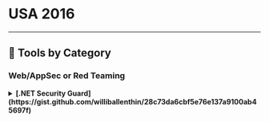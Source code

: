 # USA 2016
---
## 🧠 Tools by Category
### Web/AppSec or Red Teaming

<details><summary><strong>[.NET Security Guard](https://gist.github.com/williballenthin/28c73da6cbf5e76e137a9100ab45697f)</strong></summary>

                ![BH-US-16](https://img.shields.io/badge/BH-US-16-blue) ![Category: Web/AppSec or Red Teaming](https://img.shields.io/badge/Category:%20Web/AppSec%20or%20Red%20Teaming-blue) ![Philippe Arteau](https://img.shields.io/badge/Philippe%20Arteau-informational)

                .NET Security Guard is a code analyzer using the brand new Roslyn API, a framework built to develop analyzers, refactorings tools and build tools. It allows developers to scan their C# and VB.net code for potential vulnerabilities directly from Visual Studio. The analyzers are able to find a wide range of vulnerabilities from injection flaws to cryptographic weaknesses. Example of vulnerable applications will be analyzed in a live demonstration.

                </details>
                
<details><summary><strong>[V3SPA: A Tool for Visually Analyzing and Diffing SELinux Security Policies](https://gist.github.com/williballenthin/28c73da6cbf5e76e137a9100ab45697f)</strong></summary>

                ![BH-US-16](https://img.shields.io/badge/BH-US-16-blue) ![Category: Web/AppSec or Red Teaming](https://img.shields.io/badge/Category:%20Web/AppSec%20or%20Red%20Teaming-blue) ![Robert Gove](https://img.shields.io/badge/Robert%20Gove-informational)

                SELinux policies have enormous potential to enforce granular security requirements, but the size and complexity of SELinux security policies makes them challenging for security engineers and analysts to determine whether the implemented policy meets an organization's security requirements. Furthermore, as system complexity increases, so does the difficulty in assessing differential system modifications without requiring a ground up re-verification. Presently, policy analysts and developers primarily use text-based tools such as sediff, grep, and vi to develop and analyze policies. This can be challenging, however, because policies are often composed of tens or hundreds of thousands of rules, which can be difficult to sift through in text-based tools. Some GUI tools exist, such as apol, but these tools do not incorporate visualizations, which can represent dense information compactly and speed up analysis by offloading cognitive processes to the human visual system. In addition, the GUI tools do not support important tasks such as diffing two versions of a policy.To address the challenges in developing and maintaining SELinux security policies, we developed V3SPA (Verification, Validation and Visualization of Security Policy Abstractions). V3SPA creates an abstraction of the underlying security policy using the Lobster domain-specific language, and then tightly integrates exploratory controls and filters with visualizations of the policy to rapidly analyze the policy rules. V3SPA includes several novel analysis modes that change the way policy authors and auditors build and analyze SELinux policies. These modes include:1. A mode for differential policy analysis. This plugin shows analysts a visual diff of two versions of a security policy, allowing analysts to clearly see changes made. Using dynamic query filters, analysts can quickly answer questions such as, "What are the changes that affect passwd_t?"2. A mode for analyzing information flow, identifying unexpected sets of permissions, and examining the overall design of the policy. This plugin allows users to see the entire policy at once, filter down to see only the components of interest, and execute reachability queries both from and to specified domains.As part of our demonstration at Black Hat Arsenal, we will introduce attendees to V3SPA, which we will make freely available online. During our demonstration we will give detailed explanations of V3SPA's algorithms and visualizations, and we will show how V3SPA can be used to assess whether a policy configuration correctly maps to security goals.

                </details>
                

### Web/AppSec

<details><summary><strong>[A Black Path Toward The Sun](https://github.com/nccgroup/ABPTTS)</strong></summary>

                ![BH-US-16](https://img.shields.io/badge/BH-US-16-blue) ![Category: Web/AppSec](https://img.shields.io/badge/Category:%20Web/AppSec-blue) ![Ben Lincoln](https://img.shields.io/badge/Ben%20Lincoln-informational)

                Web application servers and appliances are often one of the most highly-visible entry points into an organization or high-security network. If the server is misconfigured or hosting vulnerable code, existing tools can frequently be used by attackers to convert it into a gateway to the internal network. However, taking full advantage of such a system typically requires a network-level connection between the attacker and the web application server. For example, an internet-facing Linux web application server may have network-level connectivity to an internal Windows domain controller, but appropriate client tools may not function correctly when used via a web shell or similar interface. An interactive session (SSH, RDP, et cetera) on the vulnerable system, or port-forwarding to allow direct connectivity to internal services from the attacker's system becomes necessary. If the organization responsible for the server has done everything else correctly (including blocking tunneling via ICMP/DNS), then there may be no additional network-level connectivity possible in either direction between the attacker and the web application server. This closes off SSH, RDP, and similar interactive remote access, and prevents the use of port-forwarding agents such as Meterpreter.This presentation provides a solution to this problem - A Black Path Toward The Sun, a tool (released as open source in conjunction with the presentation) which tunnels TCP traffic through the web application server using the server's existing HTTP/HTTPS interface. That is, a JSP/WAR/ASPX file is deployed on the server (just as a web shell would be), and a Python script is executed on the attacker's system which performs TCP port-forwarding through that deployed server-side component. The tool also incorporates novel measures to make the network communication challenging to detect using traditional IDS/IPS/WAF-type systems. Java/JSP and ASP.NET editions of the server-side component will be included in the initial open source release, but porting the component to other web application servers should be straightforward.

                </details>
                
<details><summary><strong>[Browser Exploitation Framework (BeEF)](https://github.com/beefproject/beef/wiki/References)</strong></summary>

                ![BH-US-16](https://img.shields.io/badge/BH-US-16-blue) ![Category: Web/AppSec](https://img.shields.io/badge/Category:%20Web/AppSec-blue) ![Christian Frichot](https://img.shields.io/badge/Christian%20Frichot-informational)

                The little browser hacking framework that could; BeEF (Once again voted in the top 5 security tools on ToolsWatch.org) is back again for another hands on JavaScript-filled arsenal session of insanity. If you've seen people talk about BeEF, and haven't gotten around to getting your hands dirty, then now is the perfect time to look under the cover and see how hook.js works. While the framework itself is hanging together with duct tape, Ruby and JavaScript, the capabilities of BeEF have been slowly marching forward year by year, with new features being added almost as quickly as new HTML5 APIs are added to browsers. Two of the larger additions to the framework have been the Autorun Rules Engine (ARE) and the Network Extension, the brain-children of @antisnatchor and @_bcoles. But BeEF isn't just about client-side testing, it's also a great tool if you need to quickly PoC JavaScript-based payloads.This session will cover the following:Hands on with the Autorun Rules Engine (clever scheduling and automation of multiple payloads)Network Extension (just how much local network can a browser see?)Having fun with CSRFSo you think HttpOnly & Secure flags really help?Attendees will hopefully have a better appreciation of how BeEF works, and how custom modules and extensions can be developed to meet any custom requirements you may have.

                </details>
                
<details><summary><strong>[BurpBUddy](https://github.com/tomsteele/burpbuddy)</strong></summary>

                ![BH-US-16](https://img.shields.io/badge/BH-US-16-blue) ![Category: Web/AppSec](https://img.shields.io/badge/Category:%20Web/AppSec-blue) ![Tom Steele](https://img.shields.io/badge/Tom%20Steele-informational)

                BurpBuddy is a tool originally released in 2014. Arsenal will mark the release of version 3, which will be complete rewrite and will provide SmÃ¶rgÃ¥sbord of new functionality. Including the ability to quickly share your entire Burp state, request/response, issues etc with your team.BurpBuddy is a plugin for BurpSuite Pro that exposed the Extender API over a HTTP and WebSocket Interface. Allowing you to use call endpoints using plain-old JSON as well as develop your own event-driven plugins. By operating in this manner, you can now write your own plugins for Burp in any language you want! Go, Node (aka JavaScript), Erlang, Haskell, whatever is popular on Hacker News this week, or even plain old shell scripts with curl, if it has an HTTP library you're in business. We will discuss the functionality of the API, and have plenty client demonstrations written in various languages. Some practical and some that are just awesome for the sake of being awesome.

                </details>
                
<details><summary><strong>[Certbot](https://github.com/bmw)</strong></summary>

                ![BH-US-16](https://img.shields.io/badge/BH-US-16-blue) ![Category: Web/AppSec](https://img.shields.io/badge/Category:%20Web/AppSec-blue) ![Brad Warren](https://img.shields.io/badge/Brad%20Warren-informational)

                The majority of the world's Web traffic is still unencrypted and sent using the insecure HTTP. Despite SSL/TLS having existed for decades, it has seen limited adoption on modern webservers. This is largely due to the plethora of obstacles one must over come to enable HTTPS. The process of obtaining a certificate can be expensive and convoluted. Additionally, creating a secure TLS configuration is difficult, especially when it must be constantly updated in response to new attacks against the protocol and implementations of it.To attempt to solve this problem, EFF, Mozilla Cisco, Akamai, IdenTrust, and a team from the University of Michigan have created Let's Encrypt, a free and automated certificate authority. Since the project entered beta in October of last year, the CA has issued millions of certificates making it one of the largest certificate authorities in the world today.Earlier this year, EFF unveiled Certbot, a free and open source tool which can be used to set up HTTPS on a webserver in the matter of seconds. Certbot communicates to the Let's Encrypt CA through a protocol called ACME allowing for automated domain validation and certificate issuance. In this session, I plan to show how easy it is to use Certbot to enable HTTPS with certificates from Let's Encrypt as well as answer any questions you may have about the project.

                </details>
                
<details><summary><strong>[HL7deep](https://gist.github.com/williballenthin/28c73da6cbf5e76e137a9100ab45697f)</strong></summary>

                ![BH-US-16](https://img.shields.io/badge/BH-US-16-blue) ![Category: Web/AppSec](https://img.shields.io/badge/Category:%20Web/AppSec-blue) ![Michael Hudson](https://img.shields.io/badge/Michael%20Hudson-informational)

                Health Level Seven International (HL7), ANSI-accredited standards developing organization dedicated to providing a comprehensive framework and related standards for the exchange, integration, sharing, and retrieval of electronic health information that supports clinical practice and the management, delivery and evaluation of health services.Target - HL7deep is a tool able to exploit different vulnerabilities in popular medical management platforms used in a host of services, obtaining remote access, assisting surgeries and electronic health records (EHR).

                </details>
                
<details><summary><strong>[myBFF](https://github.com/rapid7/myBFF)</strong></summary>

                ![BH-US-16](https://img.shields.io/badge/BH-US-16-blue) ![Category: Web/AppSec](https://img.shields.io/badge/Category:%20Web/AppSec-blue) ![Kirk Hayes](https://img.shields.io/badge/Kirk%20Hayes-informational)

                myBFF is a new open source tool which combines fingerprinting and brute forcing against some common web applications, including Citrix, HP, Juniper, and MobileIron, to add intelligence to password guessing. Better yet, this tool is modular, allowing the easy expansion of the tool to include not only other web applications, but also other services. The best part is that the tool will do more than just tell you if a credential pair is valid! You don't want to miss this tool!

                </details>
                
<details><summary><strong>[Otaku](https://gist.github.com/williballenthin/28c73da6cbf5e76e137a9100ab45697f)</strong></summary>

                ![BH-US-16](https://img.shields.io/badge/BH-US-16-blue) ![Category: Web/AppSec](https://img.shields.io/badge/Category:%20Web/AppSec-blue) ![Yoshinori Matsumoto](https://img.shields.io/badge/Yoshinori%20Matsumoto-informational) ![Ryoma Teraoka](https://img.shields.io/badge/Ryoma%20Teraoka-informational)

                We've developed a tool gathering attack vectors against web application such as XSS, SQLi, CSRF, etc. First, We prepared a web server as a decoy based on a famous CMS, WordPress, and built Mod Secrity to collect all logs regarding to HTTP requests including POST body data. Generally speaking, a decoy web server needs web access to some degree as to attract users and attackers. We deployed a system named OTAKU-BOT which automatically collects and posts random information about Japanese ANIME and MANGA(cartoon) into the decoy web server. Very characteristic point of this system is that we can find whether Japanese ANIME is likely to be targeted or not by attackers. (or No correlation between them).Furthermore, We developed another web application "WP Portal", which visualizes these attacks in a real-time. This application enable us to monitor attack trend. WP Portal also has a vulnerability scanner for WordPress. You can start the scanner and view vulnerability reports on WP Portal.Dictionary Files for the scanner is created from honeypots and are updating daily. We will demonstrate this bot and the visualization tool. Participants can got attack vectors via WP Portal! Furthermore, our demo will show honeypots, a website, and analysis of attacks against WordPress.

                </details>
                
<details><summary><strong>[Rainmap lite](https://github.com/cldrn)</strong></summary>

                ![BH-US-16](https://img.shields.io/badge/BH-US-16-blue) ![Category: Web/AppSec](https://img.shields.io/badge/Category:%20Web/AppSec-blue) ![Paulino Calderon](https://img.shields.io/badge/Paulino%20Calderon-informational)

                Responsive web application that allows users to launch Nmap scans from their mobiles/tablets/web browsers! Unlike it's predecessor [1], Rainmap-lite does not require special services (RabbitMQ, PostgreSQL, Celery, supervisor, etc) to make it easy to install on any server. You simply need to install the Django application and add the cron polling task to set up a new scanning server. Nmap scans on the road for everyone!Features:Easily launch Nmap scans with a few clicks.Responsive interface runs smoothly from your phone/tablet.Reports delivered by email in all formats.View reports from your web browser.Schedule scans.Dozens of scanning profiles to choose from.Easy to install/set up. Share results with your team.[1] Rainmap - https://nmap.org/rainmap/Demo: https://youtu.be/3oNegHPBd3oGithub:https://github.com/cldrn/rainmap-lite"

                </details>
                
<details><summary><strong>[SkyPhenomena](https://gist.github.com/williballenthin/28c73da6cbf5e76e137a9100ab45697f)</strong></summary>

                ![BH-US-16](https://img.shields.io/badge/BH-US-16-blue) ![Category: Web/AppSec](https://img.shields.io/badge/Category:%20Web/AppSec-blue) ![Wen Tao Tang](https://img.shields.io/badge/Wen%20Tao%20Tang-informational) ![Zhang Lu](https://img.shields.io/badge/Zhang%20Lu-informational) ![Li Fu](https://img.shields.io/badge/Li%20Fu-informational) ![RenXu Ye](https://img.shields.io/badge/RenXu%20Ye-informational)

                SkyPhenomen aims to monitor the web threat and weakness in web respect of a company by simulating the hacker's penetrating ideas,it mainly includes the following features:First Stage -- asset gathering:1. Domain gathering. Including DNS zone transfer, brother domains, sub-domian bruteforcing, web crawler gathering, search engine, github, etcâ¦2. Port scanning and middleware fingerprint recognition3. Site carwl and web application fingerprint recognitionSecond Stage -- information associating:1. IP addresses locating and confirming C class network segment which belonging to the target.2. Generating customized user&password dicts base on public information gathered in the previous stage and other leak databases.3. The third party threat information base on relavent keyword matching and target site employee's relation at GitHub or other source platform.Last stage -- vulnerability discovery:1. Scanning common vulnerability in web service and interfaces(SQLi,XSS,RCE,etcâ¦).2. Scanning universal vulnerability in collected fingerprints.3. Automatic bruteforcing of middlewares,web applications that need authentication and form of background login page,base on the customized dicts.4. Scanning sensitive files and folders in web service with high accuracy and compatibility.

                </details>
                
<details><summary><strong>[The Pappy Proxy](https://github.com/roglew/guppy-proxy)</strong></summary>

                ![BH-US-16](https://img.shields.io/badge/BH-US-16-blue) ![Category: Web/AppSec](https://img.shields.io/badge/Category:%20Web/AppSec-blue) ![Rob Glew](https://img.shields.io/badge/Rob%20Glew-informational)

                The Pappy Proxy is an open source intercepting proxy that takes a slightly different approach to testing websites than existing proxies such as Burp Suite and ZAP due to its console-based interface. The console interface and powerful history search make it extremely easy to find interesting requests in history and to discover promising areas for further testing. Along with standard features such as an interceptor and a repeater, Pappy allows users to generate most of the boilerplate needed for a Python attack script for more complex attacks. Pappy also has numerous other features such as response streaming, automatically modifying requests and responses on the fly, and support for upstream proxies.

                </details>
                
<details><summary><strong>[WATOBO - The Web Application TOol BOx](https://github.com/siberas/watobo/blob/master/watobo.gemspec)</strong></summary>

                ![BH-US-16](https://img.shields.io/badge/BH-US-16-blue) ![Category: Web/AppSec](https://img.shields.io/badge/Category:%20Web/AppSec-blue) ![Andreas Schmidt](https://img.shields.io/badge/Andreas%20Schmidt-informational)

                WATOBO is a security tool for testing web applications. It is intended to enable security professionals to perform efficient (semi-automated) web application security audits. Most important features are:WATOBO has Session Management capabilities! You can define login scripts as well as logout signatures. So you don't have to login manually each time you get logged out.WATOB can act as a transparent proxy (requires nfqueue)WATOBO can perform vulnerability checks out of the boxWATOBO can perform checks on functions which are protected by Anti-CSRF-/One-Time-TokensWATOBO supports Inline De-/Encoding, so you don't have to copy strings to a transcoder and back again. Just do it inside the request/response window with a simple mouse click.WATOBO has smart filter functions, so you can find and navigate to the most interesting parts of the application easily.WATOBO is written in (FX)Ruby and enables you to easily define your own checksWATOBO runs on Windows, Linux, MacOS ... every OS supporting (FX)RubyWATOBO is free software ( licensed under the GNU General Public License Version 2WATOBO is written in (FX)Ruby and was initially released in May 2010 as an open source project on SourceForge (https://watobo.sourceforge.net).

                </details>
                
<details><summary><strong>[Web Service Security Assessment Tool (WSSAT)](https://github.com/toolswatch/blackhat-arsenal-tools/blob/master/webapp_security/wssat.md)</strong></summary>

                ![BH-US-16](https://img.shields.io/badge/BH-US-16-blue) ![Category: Web/AppSec](https://img.shields.io/badge/Category:%20Web/AppSec-blue) ![Mehmet Yalcin YOLALAN](https://img.shields.io/badge/Mehmet%20Yalcin%20YOLALAN-informational) ![Salih TALAY](https://img.shields.io/badge/Salih%20TALAY-informational)

                WSSAT is an open source web service security scanning tool which provides a dynamic environment to add, update or delete vulnerabilities by just editing its configuration files. This tool accepts WSDL address list as input file and performs both static and dynamic tests against the security vulnerabilities. It also makes information disclosure controls.Objectives of WSSAT are to allow organizations:Perform their web services security analysis at onceSee overall security assessment with reportsHarden their web servicesWSSAT's main capabilities include:Dynamic Testing:Insecure Communication - SSL Not UsedUnauthenticated Service MethodError Based SQL InjectionCross Site ScriptingXML BombExternal Entity Attack - XXEXPATH Injection Verbose SOAP Fault MessageStatic Analysis:Weak XML Schema: Unbounded OccurrencesWeak XML Schema: Undefined NamespaceWeak WS-SecurityPolicy: Insecure TransportWeak WS-SecurityPolicy: Insufficient Supporting Token ProtectionWeak WS-SecurityPolicy: Tokens Not ProtectedInformation Leakage:Server or development platform oriented information disclosureWSSAT's main modules are:ParserVulnerabilities LoaderAnalyzer/AttackerLoggerReport GeneratorThe main difference of WSSAT is to create a dynamic vulnerability management environment instead of embedding the vulnerabilities into the code. More information can be found here: https://github.com/YalcinYolalan/WSSAT.

                </details>
                

### Blue Team & Detection

<details><summary><strong>[Accelerating Cyber Hunting Project ASGARD](https://gist.github.com/williballenthin/28c73da6cbf5e76e137a9100ab45697f)</strong></summary>

                ![BH-US-16](https://img.shields.io/badge/BH-US-16-blue) ![Category: Blue Team & Detection](https://img.shields.io/badge/Category:%20Blue%20Team%20&%20Detection-cyan) ![Joshua Patterson](https://img.shields.io/badge/Joshua%20Patterson-informational) ![Michael Wendt](https://img.shields.io/badge/Michael%20Wendt-informational)

                Rethinking the cyber security problem as a data-centric problem led Accenture Labs Cyber Security team to use best of breed open source big-data tools and emerging technologies to accelerate detection, response, and hunting. Project ASGARD, utilizing new approaches such as graph databases and analysis, GPUs, and Spark, exploits the connected nature of cyber security data to give cyber analyst more efficient and effective tools to combat evolving cyber threats. ASGARD allows organization to store more data than ever, while still gaining 2-3 orders of magnitude more speed and performance than traditional SIEMS. In this talk you can watch us analyze data real-time, learn more about our cluster and architecture, and see how we've integrated leading big data technologies to outperform expensive appliances with a fraction of the cost. In addition, we will demonstrate how advanced data science can be used to identify threats and accelerate cyber analysis, instead of just adding more noise.

                </details>
                
<details><summary><strong>[Aktaion](https://github.com/srihari-humbarwadi/ransomware-detection-with-deep-learning/blob/master/README.md)</strong></summary>

                ![BH-US-16](https://img.shields.io/badge/BH-US-16-blue) ![Category: Blue Team & Detection](https://img.shields.io/badge/Category:%20Blue%20Team%20&%20Detection-cyan) ![Joseph Zadeh](https://img.shields.io/badge/Joseph%20Zadeh-informational) ![Rod Soto](https://img.shields.io/badge/Rod%20Soto-informational)

                Crypto Ransomware has become a popular attack vector used by malicious actors to quickly turn infections into profits. From a defensive perspective, the detection of new ransomware variants relies heavily on signatures, point solution posture and binary level indicators of compromise (IOC). This approach is inefficient at protecting targets against the rapid changes in tactics and delivery mechanisms typical of modern ransomware campaigns. We propose a novel approach for blending multiple signals (called micro behaviors) to detect ransomware with more flexibility than using IOC matching alone.The goal of the approach is to provide expressive mechanisms for detection via contextual indicators and micro behaviors that correlate to attacker tactics, even if they evolve with time. The presenters will provide open source code that will allow users and fellow researchers to replicate the use of these techniques. We will conclude with a focus on how to tie this approach to active defense measures and existing infrastructure.This tool will be applied to PCAPS and will then mine and display relationships of Micro Behaviors particular to ransomware traffic. Built with Spark notebook https://github.com/andypetrella/spark-notebook we are leveraging Apache Spark (https://spark.apache.org/) for scalable data processing and MlLib for an anlalytics API (https://spark.apache.org/mllib/). The notebook will provide an interface for the ingestion of heterogenous data and the ability to build a combination of behavior based risk indictors combined with classic signatures. Prototype examples of different risk profiles will be demonstrated with the API via spark notebook but the libraries themselves should be usable in any Java backed code base.

                </details>
                
<details><summary><strong>[AMIRA: Automated Malware Incident Response and Analysis](https://github.com/jjsendor)</strong></summary>

                ![BH-US-16](https://img.shields.io/badge/BH-US-16-blue) ![Category: Blue Team & Detection](https://img.shields.io/badge/Category:%20Blue%20Team%20&%20Detection-cyan) ![Jakub Sendor](https://img.shields.io/badge/Jakub%20Sendor-informational)

                Even for a larger incident response team handling all of the repetitive tasks related to malware infections is a tedious task. Our malware analysts have spent a lot of time chasing digital forensics from potentially infected Mac OS X systems, leveraging open source tools, like OSXCollector. Early on, we have automated some part of the analysis process, augmenting the initial set of digital forensics collected from the machines with the information gathered from the threat intelligence APIs. They helped us with additional information on potentially suspicious domains, URLs and file hashes. But our approach to the analysis still required a certain degree of configuration and manual maintenance that was consuming lots of attention from malware responders.Enter automation: turning all of your repetitive tasks in a scripted way that will help you deal faster with the incident discovery, forensic collection and analysis, with fewer possibilities to make a mistake. We went ahead and turned OSXCollector toolkit into AMIRA: Automated Malware Incident Response and Analysis service. AMIRA turns the forensic information gathered by OSXCollector into actionable response plan, suggesting the infection source as well as suspicious files and domains requiring a closer look. Furthermore, we integrated AMIRA with our incident response platform, making sure that as little interaction as necessary is required from the analyst to follow the investigation. Thanks to that, the incident response team members can focus on what they excel at: finding unusual patterns and the novel ways that malware was trying to sneak into the corporate infrastructure.

                </details>
                
<details><summary><strong>[Arsenal Theater Demo: Aktaion](https://gist.github.com/williballenthin/28c73da6cbf5e76e137a9100ab45697f)</strong></summary>

                ![BH-US-16](https://img.shields.io/badge/BH-US-16-blue) ![Category: Blue Team & Detection](https://img.shields.io/badge/Category:%20Blue%20Team%20&%20Detection-cyan) ![Joseph Zadeh](https://img.shields.io/badge/Joseph%20Zadeh-informational) ![Rod Soto](https://img.shields.io/badge/Rod%20Soto-informational)

                Crypto Ransomware has become a popular attack vector used by malicious actors to quickly turn infections into profits. From a defensive perspective, the detection of new ransomware variants relies heavily on signatures, point solution posture and binary level indicators of compromise (IOC). This approach is inefficient at protecting targets against the rapid changes in tactics and delivery mechanisms typical of modern ransomware campaigns. We propose a novel approach for blending multiple signals (called micro behaviors) to detect ransomware with more flexibility than using IOC matching alone.The goal of the approach is to provide expressive mechanisms for detection via contextual indicators and micro behaviors that correlate to attacker tactics, even if they evolve with time. The presenters will provide open source code that will allow users and fellow researchers to replicate the use of these techniques. We will conclude with a focus on how to tie this approach to active defense measures and existing infrastructure.This tool will be applied to PCAPS and will then mine and display relationships of Micro Behaviors particular to ransomware traffic. Built with Spark notebook https://github.com/andypetrella/spark-notebook we are leveraging Apache Spark (https://spark.apache.org/) for scalable data processing and MlLib for an anlalytics API (https://spark.apache.org/mllib/). The notebook will provide an interface for the ingestion of heterogenous data and the ability to build a combination of behavior based risk indictors combined with classic signatures. Prototype examples of different risk profiles will be demonstrated with the API via spark notebook but the libraries themselves should be usable in any Java backed code base.

                </details>
                
<details><summary><strong>[Arsenal Theater Demo: SIEMonster](https://gist.github.com/williballenthin/28c73da6cbf5e76e137a9100ab45697f)</strong></summary>

                ![BH-US-16](https://img.shields.io/badge/BH-US-16-blue) ![Category: Blue Team & Detection](https://img.shields.io/badge/Category:%20Blue%20Team%20&%20Detection-cyan) ![Chris Rock](https://img.shields.io/badge/Chris%20Rock-informational)

                SIEMonster is a turnkey, open source, enterprise grade, multi node clustered Security Incident and Event Management (SIEM), built on scalable, zero cost components. SIEMonster can be used to immediately identify threats in your organization and used for correlation alert matches over selected periods of time.SIEMonster is the compilation of the best open source framework presentations from Black Hat and DEFCON and developed into a SIEM for all organizations as a viable 'like for like' alternative to commercial SIEM solutions. The product can be rolled out in 15 minutes to an existing organization both locally in the customers Data Center via VM image or Amazon AWS AMI images. SIEMonster comes with supporting build and maintenance documentation that most open source solutions lack.SIEMonster has the following benefits:Fully open source, scalable SIEM in 2,4,8,16 nodes and beyond configurationsNo license restrictions, on node or data limitationsOpen community for additional featuresAlready running in corporate companiesCompletely freeOn-premise hosted security analytics and SIEM open SOC or cloud hostedInstant incident alerting via Dashboard, email, SMS or console view via a secure portal, and integration with Slack/HipChat using Graylog streams.Provides continuous cyber security monitoring to identify, mitigate and respond to internal and external risks in real time using AlertaFull ISMS suite of documentation, including detailed designs, build guides, maintenance instructions, tutorial videos and standard operating procedures, etc.Full integration with OSSEC Wazuh fork for host intrusion detection and PCI DSS ruleset incorporated into ElasticThreat intelligence using open-source OSINT Critical stack and intelligence feeds with no subscription charges.Incorporate your existing vulnerability scans into the dashboard (OpenVas, McAfee, Nessus)Fully automated Open-source incident response ticketing system for incident recording, raising tickets to other operators show the next shift security analysts current issues.

                </details>
                
<details><summary><strong>[Arsenal Theater Demo: Subgraph OS](https://gist.github.com/williballenthin/28c73da6cbf5e76e137a9100ab45697f)</strong></summary>

                ![BH-US-16](https://img.shields.io/badge/BH-US-16-blue) ![Category: Blue Team & Detection](https://img.shields.io/badge/Category:%20Blue%20Team%20&%20Detection-cyan) ![David Mirza Ahmad](https://img.shields.io/badge/David%20Mirza%20Ahmad-informational)

                Subgraph OS is a desktop operating system with built-in privacy and security features that make it resistant to attacks against the endpoint, especially those that involve exploitation of software vulnerabilities. The kernel is hardened with grsecurity + PaX, and key applications run in sandbox environments implemented using Linux containers, seccomp bpf, and desktop isolation. Subgraph OS also includes an application firewall and integration with Tor.

                </details>
                
<details><summary><strong>[Cuckoodroid 2.0](https://github.com/idanr1986/cuckoodroid-2.0)</strong></summary>

                ![BH-US-16](https://img.shields.io/badge/BH-US-16-blue) ![Category: Blue Team & Detection](https://img.shields.io/badge/Category:%20Blue%20Team%20&%20Detection-cyan) ![Idan Revivo](https://img.shields.io/badge/Idan%20Revivo-informational)

                To combat the growing problem of Android malware, we present a new solution based on the popular open source framework Cuckoo Sandbox to automate the malware investigation process. Our extension enables the use of Cuckoo's features to analyze Android malware and provides new functionality for dynamic and static analysis. Our framework is an all in one solution for malware analysis on Android. It is extensible and modular, allowing the use of new, as well as existing, tools for custom analysis.The main capabilities of our CuckooDroid include:Dynamic Analysis - based on Dalvik API hookingStatic Analysis - Integration with AndroguardEmulator Detection PreventionVirtualization Managers that support the popular virtualization solutions (VMware,Virtualbox, Esxi, Xen, and Kvm) and now also android emulator.Traffic AnalysisIntelligence Gathering - Collecting information from Virustotal, Google Play etc.Behavioral Signatures in cuckoodroid 2.0New capabilities that will be presented in Black Hat for the first time:Integration with cuckoo 2.0New user interfaceAndroid x86 supportAutomatic unpackingintegration with MaltegoNew Behavioral SignaturesDropped filesMalware Configuration ExtractionsExamples of well-known malware will be used to demonstrate the framework capabilities and its usefulness in malware analysis.

                </details>
                
<details><summary><strong>[DET](https://github.com/sensepost/DET)</strong></summary>

                ![BH-US-16](https://img.shields.io/badge/BH-US-16-blue) ![Category: Blue Team & Detection](https://img.shields.io/badge/Category:%20Blue%20Team%20&%20Detection-cyan) ![Saif El-Sherei](https://img.shields.io/badge/Saif%20El-Sherei-informational)

                DET aims to provide a framework to assist with exfiltrating data using either one or several channels. Social media has become extremely popular in recent attacks such as HammerToss, campaign uncovered by FireEye in July 2015. Several tools are also publicly available allowing you to remotely access computers through "legitimate" services such as Gmail (GCat) or Twitter (Twittor). Often gaining access to a network is just the first step for a targeted attacker. Once inside, the goal is to go after sensitive information and exfiltrate it to servers under their control. To prevent this from occuring, a whole industry has popped up with the aim of stopping exfiltration attacks. However, often these are expensive and rarely work as expected. With this in mind, I created the Data Exfiltration Toolkit (DET) to help both penetration testers testing deployed security devices and those admins who've installed and configured them, to ensure they are working as expected and detecting when sensitive data is leaving the network.

                </details>
                
<details><summary><strong>[Elastic Handler](https://github.com/devgc/ElasticHandler/blob/master/scripts/ExternalDeviceExample.py)</strong></summary>

                ![BH-US-16](https://img.shields.io/badge/BH-US-16-blue) ![Category: Blue Team & Detection](https://img.shields.io/badge/Category:%20Blue%20Team%20&%20Detection-cyan) ![David Cowen](https://img.shields.io/badge/David%20Cowen-informational)

                Elastic Handler is a DFIR specific replacement for the LogstashElastic Handler allows you to take all the tools you currently run and make their output better by doing the following:It allows you to define a mapping from the CSV/TSV/Etc output you are getting now into JSON so that ES can ingest itIt allows you to normalize all of the data you are feeding in so that your column names are suddenly the same allowing cross reporting searching and correlation.It lets you harness the extreme speed of Elastic Search to do the heavy listing in your correlationIt lets you take a unified view of your data/report to automate that analysis and create spreadsheets/etc. that you would have spent a day on previouslyThe idea here is to let computers do what can be automated so you can spend more time using what makes humans special. What I mean by that is your analyst brains and experience to spot patterns, trends and meaning from the output of the reports. In the GitHub repository there are several mappings provided for the tools, we call out most like; Tzworks tools, Shellbag explorer, our link parser, Mandiant's Shimcache parser, etc. But the cool thing about this framework is that to bring in another report, all you have to do is generate two text files to define your mapping, there is no code involved.

                </details>
                
<details><summary><strong>[eXpose](https://github.com/joshsaxe/eXposeDeepNeuralNetwork)</strong></summary>

                ![BH-US-16](https://img.shields.io/badge/BH-US-16-blue) ![Category: Blue Team & Detection](https://img.shields.io/badge/Category:%20Blue%20Team%20&%20Detection-cyan) ![Joshua Saxe](https://img.shields.io/badge/Joshua%20Saxe-informational)

                From hiding their tools in innocuous-looking file paths to creating registry keys that hide malicious commands to inviting users to visit deceptive URLs, attackers frequently use deception to penetrate and hide on our networks. Currently our community uses URL blacklists and rule-based detection mechanisms to detect such deception. The eXpose deep neural network, which we will be releasing as free software simultaneously with Blackhat USA 2016, goes beyond these simple methods to provide artificial intelligence driven detection of these objects, detecting upwards of 90% of previously unseen malicious URLs, malicious file paths, and malicious registry keys at low false positive rates.eXpose's approach is based on recent advances in deep learning research, and uses neural network primitives such as character-level embeddings, heterogenously-sized convolutional filters, dropout, and batch normalization to achieve a high detection rate. We compared eXpose to conventional machine learning methods and found that eXpose achieves a significant boost in detection accuracy. In our presentation we will explain how eXpose works, demonstrate how to use it both from the command line and as a Python module, demonstrate its ability to detect new malicious URLs, file paths, and registry keys, and challenge our audience to beat eXpose at guessing which previously-unseen objects are malicious or not.

                </details>
                
<details><summary><strong>[FLOSS](https://github.com/mandiant/flare-floss/blob/master/pyproject.toml)</strong></summary>

                ![BH-US-16](https://img.shields.io/badge/BH-US-16-blue) ![Category: Blue Team & Detection](https://img.shields.io/badge/Category:%20Blue%20Team%20&%20Detection-cyan) ![Moritz Raabe](https://img.shields.io/badge/Moritz%20Raabe-informational)

                The FireEye Labs Obfuscated String Solver (FLOSS) is an open source tool that automatically detects, extracts, and decodes obfuscated strings in Windows Portable Executable (PE) files. Malware analysts, forensic investigators, and incident responders can use FLOSS to quickly extract sensitive strings to identify indicators of compromise (IOCs). Malware authors encode strings in their programs to hide malicious capabilities and impede reverse engineering. Even simple encoding schemes defeat the 'strings' tool and complicate static and dynamic analysis. FLOSS uses advanced static analysis techniques, such as emulation, to deobfuscate encoded strings.FLOSS is extremely easy to use and works against a large corpus of malware. It follows a similar invocation as the 'strings' tool. Users that understand how to interpret the strings found in a binary will understand FLOSS's output. FLOSS extracts higher value strings, as strings that are obfuscated typically contain the most sensitive configuration resources â including C2 server addresses, names of dynamically resolved imports, suspicious file paths, and other IOCs. I will describe the computer science that powers the tool, and why it works. I will also show how to use FLOSS and demonstrate the decoding of strings from a wide variety of malware families.

                </details>
                
<details><summary><strong>[gopassivedns](https://gist.github.com/williballenthin/28c73da6cbf5e76e137a9100ab45697f)</strong></summary>

                ![BH-US-16](https://img.shields.io/badge/BH-US-16-blue) ![Category: Blue Team & Detection](https://img.shields.io/badge/Category:%20Blue%20Team%20&%20Detection-cyan) ![Philip Martin](https://img.shields.io/badge/Philip%20Martin-informational)

                Passive DNS is an awesome data source. A growing number of companies out there will sell you access to huge repos of historical lookups across the internet. That data can be hugely helpful in detecting or responding to a security incident...but what about the DNS lookups that happen in your own backyard? gopassivedns is a network-capture based DNS logger, written in Go, designed to be run anywhere and everywhere you expect to see DNS lookups. It uses gopacket to deal with libpcap and packet processing. It outputs JSON logs to a number of log sinks (files, kafka, flumed, etc) and stats via statsd. Come, learn and never miss another DNS lookup again.

                </details>
                
<details><summary><strong>[HoneyPy & HoneyDB](https://gist.github.com/williballenthin/28c73da6cbf5e76e137a9100ab45697f)</strong></summary>

                ![BH-US-16](https://img.shields.io/badge/BH-US-16-blue) ![Category: Blue Team & Detection](https://img.shields.io/badge/Category:%20Blue%20Team%20&%20Detection-cyan) ![Phillip Maddux](https://img.shields.io/badge/Phillip%20Maddux-informational)

                HoneyPy is a low interaction honeypot with the capability to be more of a medium interaction honeypot. HoneyPy is written in Python and is intended to be easy to: deploy, extend functionality with plugins, and apply custom configurations. The level of interaction is determined by the functionality of its plugins. Plugins can be created to emulate UDP or TCP based services. All activity is logged to a file by default, but posting honeypot activity to Twitter, a Slack channel, or a web service endpoint can be configured as well. HoneyPy is ideal as a production honeypot on an internal network or as a research honeypot on the Internet.HoneyDB is a web site dedicated to publishing honeypot data from HoneyPy sensors on the Internet. It also offers honeypot data for download via a REST API. Web site users can also log into HoneyDB and maintain a ThreatBin, which is custom list of honeypot session data bookmarked by the user. Future features include consolidated threat information from other honeypot Twitter accounts, and expanding the API.

                </details>
                
<details><summary><strong>[LAMMA](https://github.com/smxlabs/LAMMA-beta)</strong></summary>

                ![BH-US-16](https://img.shields.io/badge/BH-US-16-blue) ![Category: Blue Team & Detection](https://img.shields.io/badge/Category:%20Blue%20Team%20&%20Detection-cyan) ![Ajit Hatti](https://img.shields.io/badge/Ajit%20Hatti-informational)

                LAMMA (beta) is a Framework for Vulnerability Assessment & auditing of cryptography, PKI and related implementations. Developed in Python, LAMMA is a command line utility, built with the focus of automating the Crypto-Assessment for large infrastructures. The framework is highly extendable and allows usres to write and integrate their own plugins seamlessly.LAMMA (beta) supports 4 modules which have many plugins for very specific purpose.1. REMOTE - Module scans remote Hosts for SSL/TLS configuration, and reports any gap, vulnerabilities discovered with unique features like Time-Line-analysis of server Certificate, Deep mining of certificates and TLS/SSL session parameters.2. CRYPTO - This Module checks the various crypto primitives generated by any underlying framework for Quality, backdoor & sanity. Few of Primary Checks :Quality Test for Random Number GeneratedSanity Checks for shared Prime numbers in multiple RSA keysSafe and Strong Prime testShared modulus test & MalSha, Malformed Digest Test3. TRUST - Module checks various trust and key stores for - insecure Private keys and un-trusted certificates. Here are few novel feature of LAMA framework.Extract Prime number and Modulus from Private keys for sanity and strength checkTrack Private Keys across the network for insecure storage & Track multiple instancesFind and list List pinned & un-trusted certificates & Public Key, and track their presence4. SOURCE - Module helps to enforce "Cryptography Review Board" recommendations of your organisation. This module scans source code for use of insecure and weak schemes likeMD*/SHA/SHA1 hashesECB/CBC block cipher moderand() or /dev/rand functions or back-doored schemes in use like Dual_EC_DRBG, p224r1, secp384r1

                </details>
                
<details><summary><strong>[LOG-MD](https://gist.github.com/williballenthin/28c73da6cbf5e76e137a9100ab45697f)</strong></summary>

                ![BH-US-16](https://img.shields.io/badge/BH-US-16-blue) ![Category: Blue Team & Detection](https://img.shields.io/badge/Category:%20Blue%20Team%20&%20Detection-cyan) ![Michael Gough](https://img.shields.io/badge/Michael%20Gough-informational) ![Brian Boettcher](https://img.shields.io/badge/Brian%20Boettcher-informational)

                LOG-MD is designed for Windows based systems to audit log and advanced audit policy settings and guide users to enable and configure the audit settings based on industry audit standards like CIS, USGCB, AU ACSC and the 'Windows Logging Cheat Sheets' to help push and encourage moving security and detection of audit logging forward. LOG-MD was also designed to gather the artifacts from malicious activity, referred to as "Malicious Discovery", more easily than the standard methods many professionals use today. LOG-MD is designed to speed up the investigation of a suspect system, or help validate it is good, and to speed up evaluating malware in a lab environment.Malicious Discovery is a challenge for many and the Mean Time to Detection (MTTD) from a compromise or worse yet, a breach is still close to a year for most companies. LOG-MD is designed to help small, medium, large, and enterprise businesses improve their Malicious Discovery with a tool that can be run manually or distributed across the environment.LOG-MD replaces or augments several security and forensic tools that have not been updated in years, combing many features professionals rely on, into one easy to use tool. LOG-MD audits the system at each run for audit log related settings, and harvests security related log events. LOG-MD performs hashes of the full filesystem and compares it to a baseline or Master-Digest of trusted files to reduce files that need to be investigated. LOG-MD performs a full baseline of the registry and compares it to a trusted baseline, and searches for special artifacts like the null byte character used in registry keys to hide malware artifacts and large registry keys where malware hides. LOG-MD also harvests PowerShell activity and can harvest optional Sysmon and Windows Logging Service (WLS) events as well for more detailed analysis of system activity. LOG-MD utilizes whitelists to filter down the results of known good and trusted results to make Malicious Discovery easier and faster. In addition LOG-MD can take the artifact details of IP addresses and perform a WhoIs lookup to gain ownership and country information and run files and IP's through VirusTotal for artifact evaluation. Additionally, special artifacts hunting and reporting are being added to LOG-MD as malware authors create them, what we refer to as Malware Management, which is what LOG-MD is based on.

                </details>
                
<details><summary><strong>[Maltese (Malware Traffic Emulating Software)](https://gist.github.com/williballenthin/28c73da6cbf5e76e137a9100ab45697f)</strong></summary>

                ![BH-US-16](https://img.shields.io/badge/BH-US-16-blue) ![Category: Blue Team & Detection](https://img.shields.io/badge/Category:%20Blue%20Team%20&%20Detection-cyan) ![Sasi Siddharth](https://img.shields.io/badge/Sasi%20Siddharth-informational)

                In most cases, malware communicates with a Command and Control (C&C) server in order to download updates or additional modules, receive commands, exfiltrate data, etc. The DNS system plays an important role in C&C communication: In order to hide their C&C servers from detection, common modern malware families employ Domain-Generation Algorithms (DGA) rather than hard-coded addresses to find their C&C servers. Furthermore, some malware families provide a back-channel and exfiltrate data in specially crafted DNS requests, thereby abusing the fact that DNS traffic is often not firewalled.Due to the importance of the DNS in malware's C&C communication, recent malware detection systems try to detect malware based on anomalies in DNS request patterns. As one would expect, the suppliers of such detection systems claim that their solutions work as a catch-all for any malware that abuses the DNS system as part of its operation. But, prior to deploying any malware detector, one needs to test these claims by evaluating the effectiveness of the detector. Also, when a new malware variant is detected in the wild, it is important for security teams to verify that their deployed solutions can detect them.One way of accomplishing the above tasks is to execute real malware samples and observe the results of the detector. However, this is infeasible in a production network, as there is always a risk of the malware causing damage. Furthermore, malware samples often do not execute on demand, and therefore testing may be difficult. In our contribution, we describe a tool and a framework for evaluating the effectiveness of DNS-based malware detectors using emulation. We propose the following approach: We emulate the DNS traffic patterns of a given malware family, inject it into a network, and observe whether the malware detector reports an infection. The injected traffic is completely benign and, therefore, testing poses no risk to the network. The generation of DNS traffic patterns is based on information published by various members of the security community. From malware analysis, typically, one or more of the following artifacts may be found for a given malware â a list of domains generated, a network packet capture (PCAP) of the malicious traffic, or a Domain Generation Algorithm (DGA) that is published by another researcher.Our tool enables security professionals to utilize any of these three artifacts in an easy, quick, and configurable manner for generating DNS traffic patterns. The tool is implemented in Python and will be made available free of charge, and we are also exploring an open source license. Our presentation will demo an evaluation infrastructure, and discuss use cases in order to help the audience gain more confidence in their security deployments. The tool is built using a plugin-based architecture, and we will also discuss ways in which the audience may contribute new plugins to the tool.

                </details>
                
<details><summary><strong>[OBJECTIVE-SEE'S OS X SECURITY TOOLS](https://github.com/objective-see/FileMonitor)</strong></summary>

                ![BH-US-16](https://img.shields.io/badge/BH-US-16-blue) ![Category: Blue Team & Detection](https://img.shields.io/badge/Category:%20Blue%20Team%20&%20Detection-cyan) ![Patrick Wardle](https://img.shields.io/badge/Patrick%20Wardle-informational)

                Patrick drank the Apple juice; to say he loves his Mac is an understatement. However, he is bothered by the increasing prevalence of OS X malware and how both Apple & 3rd-party security tools can be easily bypassed. Instead of just complaining about this fact, he decided to do something about it. To help secure his personal computer he's written various OS X security tools that he now shares online (always free!), via his personal website objective-see.com. So come watch as RansomWhere? generically detects OS X ransomware, KnockKnock flags persistent OS X malware, BlockBlock provides runtime protection of persistence locations, and much more. Our Macs will remain secure!

                </details>
                
<details><summary><strong>[rastrea2r](https://github.com/aboutsecurity)</strong></summary>

                ![BH-US-16](https://img.shields.io/badge/BH-US-16-blue) ![Category: Blue Team & Detection](https://img.shields.io/badge/Category:%20Blue%20Team%20&%20Detection-cyan) ![Ismael Valenzuela](https://img.shields.io/badge/Ismael%20Valenzuela-informational)

                Ever wanted to turn your AV console into an Incident Response & Threat Hunting machine? Rastrea2r (pronounced "rastreador" - hunter- in Spanish) is a multi-platform open source tool that allows incident responders and SOC analysts to triage suspect systems and hunt for Indicators of Compromise (IOCs) across thousands of endpoints in minutes. To parse and collect artifacts of interest from remote systems (including memory dumps), rastrea2r can execute sysinternal, system commands and other 3rd party tools across multiples endpoints, saving the output to a centralized share for automated or manual analysis. By using a client/server RESTful API, rastrea2r can also hunt for IOCs on disk and memory across multiple systems using YARA rules. As a command line tool, rastrea2r can be easily integrated within McAfee ePO, as well as other AV consoles and orchestration tools, allowing incident responders and SOC analysts to collect forensics evidence and hunt for IOCs without the need for an additional agent, with 'gusto' and style!The latest version of Rastrea2r can be found at: https://github.com/aboutsecurity/rastrea2r

                </details>
                
<details><summary><strong>[SIEMonster](https://github.com/siemonster/docs/blob/master/source/overview.rst)</strong></summary>

                ![BH-US-16](https://img.shields.io/badge/BH-US-16-blue) ![Category: Blue Team & Detection](https://img.shields.io/badge/Category:%20Blue%20Team%20&%20Detection-cyan) ![Chris Rock](https://img.shields.io/badge/Chris%20Rock-informational)

                SIEMonster is a turnkey, open source, enterprise grade, multi node clustered Security Incident and Event Management (SIEM), built on scalable, zero cost components. SIEMonster can be used to immediately identify threats in your organization and used for correlation alert matches over selected periods of time.SIEMonster is the compilation of the best open source framework presentations from Black Hat and DEFCON and developed into a SIEM for all organizations as a viable 'like for like' alternative to commercial SIEM solutions. The product can be rolled out in 15 minutes to an existing organization both locally in the customers Data Center via VM image or Amazon AWS AMI images. SIEMonster comes with supporting build and maintenance documentation that most open source solutions lack.SIEMonster has the following benefits:Fully open source, scalable SIEM in 2,4,8,16 nodes and beyond configurationsNo license restrictions, on node or data limitationsOpen community for additional featuresAlready running in corporate companiesCompletely freeOn-premise hosted security analytics and SIEM open SOC or cloud hostedInstant incident alerting via Dashboard, email, SMS or console view via a secure portal, and integration with Slack/HipChat using Graylog streams.Provides continuous cyber security monitoring to identify, mitigate and respond to internal and external risks in real time using AlertaFull ISMS suite of documentation, including detailed designs, build guides, maintenance instructions, tutorial videos and standard operating procedures, etc.Full integration with OSSEC Wazuh fork for host intrusion detection and PCI DSS ruleset incorporated into ElasticThreat intelligence using open-source OSINT Critical stack and intelligence feeds with no subscription charges.Incorporate your existing vulnerability scans into the dashboard (OpenVas, McAfee, Nessus)Fully automated Open-source incident response ticketing system for incident recording, raising tickets to other operators show the next shift security analysts current issues.

                </details>
                
<details><summary><strong>[Subgraph OS](https://github.com/dma)</strong></summary>

                ![BH-US-16](https://img.shields.io/badge/BH-US-16-blue) ![Category: Blue Team & Detection](https://img.shields.io/badge/Category:%20Blue%20Team%20&%20Detection-cyan) ![David Mirza Ahmad](https://img.shields.io/badge/David%20Mirza%20Ahmad-informational)

                Subgraph OS is a desktop operating system with built-in privacy and security features that make it resistant to attacks against the endpoint, especially those that involve exploitation of software vulnerabilities. The kernel is hardened with grsecurity + PaX, and key applications run in sandbox environments implemented using Linux containers, seccomp bpf, and desktop isolation. Subgraph OS also includes an application firewall and integration with Tor.

                </details>
                
<details><summary><strong>[Threat Scanner](https://gist.github.com/williballenthin/28c73da6cbf5e76e137a9100ab45697f)</strong></summary>

                ![BH-US-16](https://img.shields.io/badge/BH-US-16-blue) ![Category: Blue Team & Detection](https://img.shields.io/badge/Category:%20Blue%20Team%20&%20Detection-cyan) ![Brian Codde](https://img.shields.io/badge/Brian%20Codde-informational)

                Threatscanner is an endpoint IOC scanner. It consumes OpenIOC and Yara rules and scans Windows machines, matching the rules. It produces a report for any matches detailing all the information about the matched items. In addition, it details the logic path used to arrive at the match - showing which predicates in the rule matched and which were missed. The system has many performance optimizations; such as aggregating rules so each potential item is only evaluated once regardless of the number of rules tested. This means that the running time for a single rule roughly matches the running time for 1000s of rules.

                </details>
                
<details><summary><strong>[Visual Network and File Forensics Using Rudra](https://gist.github.com/williballenthin/28c73da6cbf5e76e137a9100ab45697f)</strong></summary>

                ![BH-US-16](https://img.shields.io/badge/BH-US-16-blue) ![Category: Blue Team & Detection](https://img.shields.io/badge/Category:%20Blue%20Team%20&%20Detection-cyan) ![Ankur Tyagi](https://img.shields.io/badge/Ankur%20Tyagi-informational)

                A typical approach towards investigating intrusion incidents is to collect files that might have been dropped from a compromised server. These files could be extracted from network traffic or if we are lucky they could be obtained from the compromised system itself. An analyst can then use her expertise to re-create the attack scenario and understand possible vectors. Depending on her skills, this process might prove easy or extremely difficult. Our aim is to provide a framework that provides a common ground for forensic analysis of network traffic and dropped files using intuitive visualization of structural properties of network traffic and data files, combined with the proven methods of behavioral heuristics.This talk aims to help users understand how to visually classify streaming data such as a network traffic buffer for an active TCP connection or chunked data read from a file on disk. Both these objects under analysis could be considered a binary blobs which could be rendered as an image highlighting the binary structure embedded within them. When this approach is combined with statistical file-format independent properties (like the theoretical minsize, compression ratio, entropy, etc.) and certain file-format specific properties (like the Yara rules matching on parsed HTTP payload or heuristics rules matching on the sections of a PE file), it provides a completely new perspective into the analysis process.Additionally, we want to emphasize on the fact that the most important aspect of analysis process is to quickly correlate attributes and identify patterns. The approach we propose is to minimize the noise and highlight significant behavior using heuristics targeted specifically towards structural pattern identification. The visual representation of the input file provides a concise overview of file's data patterns and the way they are combined together. One glimpse of this visual representation is enough to quickly classify a file as suspicious.In this talk, we will focus on presenting a framework that can help users with forensic analysis of intrusion artifacts using a novel visual analysis approach. This framework could be used to create standalone utilities or to enhance in-house analysis tools via the native API. For quick analysis, users could consume the framework output directly through the packaged commandline tool or via an external log analytic tool like Splunk.

                </details>
                

### Mobile Security

<details><summary><strong>[Android-InsecureBankv2](https://github.com/dineshshetty/Android-InsecureBankv2)</strong></summary>

                ![BH-US-16](https://img.shields.io/badge/BH-US-16-blue) ![Category: Mobile Security](https://img.shields.io/badge/Category:%20Mobile%20Security-yellow) ![Dinesh Shetty](https://img.shields.io/badge/Dinesh%20Shetty-informational)

                Ever wondered how different attacking a Mobile application would be, from a traditional web application? Gone are the days when knowledge of just SQL Injection or XSS could help you land a lucrative high-paying InfoSec job. Watch as Dinesh walks you through his new and shiny updated custom application, "Android-InsecureBank" and some other source code review tools, to help you understand some known and some not so known Android Security bugs and ways to exploit them.This presentation will cover Mobile Application Security attacks that will get n00bs as well as 31337 attendees started on the path of Mobile Application Penetration testing. Some of the vulnerabilities in the Android InsecureBank application that will be discussed (but not limited to) are:Flawed broadcast receiversWeakauthorization mechanismRootdetection andbypassLocalencryption issuesVulnerableactivitycomponentsInsecure content provider accessInsecurewebview implementationWeakcryptography implementationApplicationpatchingSensitive information in memoryExpect to see a lot of demos, tools, hacking and have loads of fun.

                </details>
                
<details><summary><strong>[AndroidTamer](https://github.com/toolswatch/blackhat-arsenal-tools/blob/master/mobile_hacking/androidtamer.md)</strong></summary>

                ![BH-US-16](https://img.shields.io/badge/BH-US-16-blue) ![Category: Mobile Security](https://img.shields.io/badge/Category:%20Mobile%20Security-yellow) ![Anant Shrivastava](https://img.shields.io/badge/Anant%20Shrivastava-informational)

                AndroidTamer started out as a VirtualMachine for Android (security) Professional, we are slowly making Android Tamer a single point of Reference for Android Professionals. We will be demoing multiple projects that we have created under AndroidTamer umbrella,AndroidTamer Debian based VM Customized to the core debian 8 based virtual machine environment with preloaded tools for usage in Android PentestingAndroid-emulator customised for pentesting (both x86 and arm version) Customized emulator to be used in place of a device in both x86 and arm version which can be coupled with Tamer VM.Most extensive Tools Documentation https://tools.androidTamer.com: hosts the most extensive single location documentation for largest array of tools needed for android security.DEB / YUM Repository for tools / software distribution. https://repo.androidtamer.com: Only repository which is actively maintained and support both debian and Redhat distributions.Knowledge Base https://kb.Androidtamer.com: contains various documentation around android which is useful to many people around the world. includes our very famous "Android Security Enhancement" sheet.All this will be part of the jam packed demo's that will be presented at Black Hat USA Arsenal.

                </details>
                
<details><summary><strong>[AVLInsight Mobile Threat Intelligence Platform](https://gist.github.com/williballenthin/28c73da6cbf5e76e137a9100ab45697f)</strong></summary>

                ![BH-US-16](https://img.shields.io/badge/BH-US-16-blue) ![Category: Mobile Security](https://img.shields.io/badge/Category:%20Mobile%20Security-yellow) ![Tom Pan](https://img.shields.io/badge/Tom%20Pan-informational)

                AVLInsight Mobile Threat Intelligence Platform that aggregate multiple threat intelligence sources and several analysis tools to help mobile threat researchers easier to analyze mobile threat activities, find the relations between them. AVLInsight Mobile Threat Intelligence Platform will open multiple sources to researchers: mobile malware information source, mobile OSINT source, structured mobile TTP source. Mobile researchers can search keyword in each source which they expected, or can link to the other source for search the relations.AVL Insight also provides a set of threat analysis tools: Smaliviewer for malware sample static analysis and RMS for dynamic analysis, Spoof Apps Analysis Tool, and a graphic threat analysis tool supported TTP analysis. We will demonstrate AVLInsight with several mobile threats to show how to discover these kinds of threats and the relations between them.

                </details>
                
<details><summary><strong>[Burp Extension for Non-HTTP Traffic](https://github.com/voidism/Input_Method_auto-Modifier/blob/master/EnWordBase.json)</strong></summary>

                ![BH-US-16](https://img.shields.io/badge/BH-US-16-blue) ![Category: Mobile Security](https://img.shields.io/badge/Category:%20Mobile%20Security-yellow) ![Josh Huston](https://img.shields.io/badge/Josh%20Huston-informational)

                The Burp Non-HTTP proxy is specifically designed to help in testing thick client and mobile applications. It adds to BurpSuite a DNS server to help test applications that are difficult to route through proxies and adds interceptors to manipulate/mangle binary and non-HTTP protocols.The tool stores traffic in a sqlite database that can be exported or imported to save and analyze later. It can intercept and modify traffic automatically based on rules you assign or it can be modified manually as the traffic hits the proxy server. The tool also support SSL/TLS and signs certificates based on Burps CA certificate. If your testing on a mobile device that already has Burp's CA cert then the traffic will be seamlessly decrypted without errors into the tool for you to mangle before sending it on to the outgoing server.This tool arouse out of the need to test applications that were switching to more realtime protocols in both mobile applications and some web based Silverlight applications I had been testing. I wrote this tool as an easy extension to add to burp that would also be platform/OS independent vs some other tools out there that did similar functions.

                </details>
                
<details><summary><strong>[Droid-FF: Android Fuzzing Framework](https://github.com/antojoseph/droid-ff)</strong></summary>

                ![BH-US-16](https://img.shields.io/badge/BH-US-16-blue) ![Category: Mobile Security](https://img.shields.io/badge/Category:%20Mobile%20Security-yellow) ![Anto Joseph](https://img.shields.io/badge/Anto%20Joseph-informational)

                Droid-FF is the very first Android fuzzing framework which helps researchers find memory corruption bugs written in c /c ++ â It comes as a VM which is ready to go and easy to work with. Why Droid-FF ? Native code is preferred over JIT languages due to their memory efficiency and speed, but security bugs within native code can result in exploits that can take over the Android system . The goal of the fuzzer is help researchers find security bugs by fuzzing Android.What does it do?Data Generation Currently includes Peach, with some pre-populated pit files, which helps in generating data be it "dex,ttf,png,avi,mp4" etcApproaches a . Dumb fuzzing: From a large input section of valid data , the fuzzer generates new data with mutations in place. b. Intelligent Fuzzing: We create a file format representation of the target data and let the fuzzer generate data which is structurally valid, but has invalid data in sections.Fuzzing System The fuzzing system is an automated program which runs the dataset against the target program and deals with any error conditions that can possibly happen. It also maintains state so that we could resume the fuzzing from the right place in an event of a crash.Advanced Triage System In the event of a valid crash, the triage system collects the tombstone files which contains the dump of the registers and system state with detailed information. It also collects valid logs and the file responsible for the crash and moves it to the triage database. The triage database runs scripts on the data derived from crashes, like the type pf the crash, for eg : SIGSEGV, the PC address at this crash and checks for any duplicate, if found, the duplicate entry is removed and is moved to crashes for investigation.What we're using during this lab? The android system which we are going to fuzz is an Engineering build from AOSP which has symbols, thus in an event of a crash, it will be much easier to triage the crash. The system supports fuzzing real devices, emulators , and images running on virtual box. How Efficient is this Framework? We ran the fuzzer in Intelligent fuzzing mode with mp4 structure fed in for 14 hours on the stagefright binary and it was able to reproduce 3 crashes which were exploitable ( CVE's) and lots of un-interesting crashes mostly dude to out of memory, duplicates or null pointers.Goals of the FrameworkMake Fuzzing Easy and available for allCompletely open source and extensibleMake android eco-system more secure

                </details>
                
<details><summary><strong>[Shevirah](https://github.com/georgiaw)</strong></summary>

                ![BH-US-16](https://img.shields.io/badge/BH-US-16-blue) ![Category: Mobile Security](https://img.shields.io/badge/Category:%20Mobile%20Security-yellow) ![Georgia Weidman](https://img.shields.io/badge/Georgia%20Weidman-informational)

                Shevirah is a suite of testing tools for assessing and managing the risk of mobile devices in the enterprise and testing the effectiveness of enterprise mobility management solutions. Shevirah allows security teams to integrate mobility into their risk management and penetration testing programs. Given only a phone number, testers can design a simulated attack campaign against Android and iOS base mobile devices; execute phishing, client side, remote attacks, and extensive post exploitation capabilities to gauge the security of the users, devices, applications, and security infrastructure around mobility. The free version demoed here comes complete with professional features such as a full GUI and reporting capabilities as well as the traditional command line interface for the more purist hackers.

                </details>
                

### Red Teaming / Embedded

<details><summary><strong>[Arsenal Theater Demo: BSOD HD: An FPGA-Based HDMI Injection and Capture Tool](https://gist.github.com/williballenthin/28c73da6cbf5e76e137a9100ab45697f)</strong></summary>

                ![BH-US-16](https://img.shields.io/badge/BH-US-16-blue) ![Category: Red Teaming / Embedded](https://img.shields.io/badge/Category:%20Red%20Teaming%20/%20Embedded-purple) ![Joe Grand](https://img.shields.io/badge/Joe%20Grand-informational) ![Zoz Brooks](https://img.shields.io/badge/Zoz%20Brooks-informational)

                BSODomizer HD is an open source, FPGA-based, covert electronic device that injects and captures HDMI signals. Currently a proof-of-concept design, this much anticipated follow-up to the original BSODomizer released in 2008 (www.bsodomizer.com) improves on the graphics interception and triggering features, and can capture screenshots of any non-HDCP target up to 1080p resolution. Uses of the tool include penetration testing, video display calibration, mischievous acts, or as a reference design for exploration into the mystical world of FPGAs.Co-developed by Joe Grand (aka Kingpin) of Grand Idea Studio and Zoz of Cannytrophic Design.

                </details>
                
<details><summary><strong>[Arsenal Theater Demo: CAN Badger](https://gist.github.com/williballenthin/28c73da6cbf5e76e137a9100ab45697f)</strong></summary>

                ![BH-US-16](https://img.shields.io/badge/BH-US-16-blue) ![Category: Red Teaming / Embedded](https://img.shields.io/badge/Category:%20Red%20Teaming%20/%20Embedded-purple) ![Javier Vazquez Vidal](https://img.shields.io/badge/Javier%20Vazquez%20Vidal-informational) ![Henrik Ferdinand Noelsche](https://img.shields.io/badge/Henrik%20Ferdinand%20Noelsche-informational)

                The car hacking topic is really hot at the moment, and many vulnerabilities affecting entire fleets are found from time to time. But is this all that there is regarding this topic? We want to introduce the CAN Badger, a tool designed to ease the way a vehicle is reversed. It is a hardware tool, not just an interface connected to a PC.Like its predecessor, the ECU Tool, the CAN Badger is able to handle the Security in ECUs in an easy way, as well as provide verbose information on what's going on in the buses. Want to learn how to approach vehicle electronics security in a practical way? Come and visit us at Arsenal!

                </details>
                
<details><summary><strong>[Arsenal Theater Demo: ChipWhisperer](https://gist.github.com/williballenthin/28c73da6cbf5e76e137a9100ab45697f)</strong></summary>

                ![BH-US-16](https://img.shields.io/badge/BH-US-16-blue) ![Category: Red Teaming / Embedded](https://img.shields.io/badge/Category:%20Red%20Teaming%20/%20Embedded-purple) ![Colin O'Flynn](https://img.shields.io/badge/Colin%20O'Flynn-informational)

                ChipWhisperer is the world's first complete open-source (hardware+software+documentation) toolchain for advanced embedded hardware security analysis such as side-channel power analysis and glitching attacks. In 2016 the software has been completely overhauled to improve the modular design and make it easier than ever for researchers to develop their own plug-ins.We'll be demoing some of the previous open-source hardware (such as the ChipWhisperer-Lite which was a Kickstarter during 2015) along with brand-new hardware, and the release of overhauled software tools with improved API, performance, and features. Don't miss your chance to see ChipWhisperer in action!

                </details>
                
<details><summary><strong>[Arsenal Theater Demo: Highway to the Danger Drone](https://gist.github.com/williballenthin/28c73da6cbf5e76e137a9100ab45697f)</strong></summary>

                ![BH-US-16](https://img.shields.io/badge/BH-US-16-blue) ![Category: Red Teaming / Embedded](https://img.shields.io/badge/Category:%20Red%20Teaming%20/%20Embedded-purple) ![Francis Brown](https://img.shields.io/badge/Francis%20Brown-informational) ![Dan Petro](https://img.shields.io/badge/Dan%20Petro-informational) ![David Latimer](https://img.shields.io/badge/David%20Latimer-informational)

                Do you feel the needâ¦ the need for speed? Then check out our brand new penetration testing drone. This Raspberry Pi based copter is both cheap and easy to create on your own, making it the first practical drone solution for your pentesting needs. Drones have emerged as the prevailing weapon of choice in modern warfare, so it's only logical that we'd also explore the potential applications of this formidable tool in cyber warfare. While there have been presentations before on weaponizing drones for the purposes of pentesting, these efforts were not easily replicated by anyone other than experienced drone aficionados with several thousands of dollars to spend â ultimately resulting in somewhat clunky, partial solutions. Conditions have finally matured enough to where pentesters who are inexperienced with drones can get up and running fairly quickly and spending only a couple hundred dollars on a Raspberry Pi based drone copter solution. Our talk will be aimed at this target audience, helping equip pentesters with drone tools of the future.In this talk, we'll demonstrate how this drone can be used to perform aerial recon, attack wireless infrastructure and clients, land on a target facility roof, and serve as a persistent backdoor. In fact, we'll show you how to attack 'over the air' protocols such as RFID, ZigBee, Bluetooth, Wi-Fi, and more. We'll even demo a special edition "RickMote Danger Drone" that you can use to patrol your neighborhood and rickroll Google Chromecast-connected TVs.Additionally, we will showcase the best-of-breed in hardware and software that you'll need. This will include the release of our custom Raspberry Pi SD card image, parts list, 3D print objects, and necessary instructions for you to create a Danger Drone of your own. We'll also be giving away a fully functional Danger Drone to one lucky audience member - guaranteed to leave your friends feeling peanut butter and jealous! This DEMO-rich presentation will benefit both newcomers and seasoned professionals of drone and physical penetration testing fields. Someone better call Kenny Loggins, because you're in the Danger Drone.â¦No, no boys, there's two 'O's in Bishop Fox.

                </details>
                
<details><summary><strong>[Arsenal Theater Demo: WarBerryPi Troops Deployment in Red Teaming Scenarios](https://gist.github.com/williballenthin/28c73da6cbf5e76e137a9100ab45697f)</strong></summary>

                ![BH-US-16](https://img.shields.io/badge/BH-US-16-blue) ![Category: Red Teaming / Embedded](https://img.shields.io/badge/Category:%20Red%20Teaming%20/%20Embedded-purple) ![Yiannis Ioannides](https://img.shields.io/badge/Yiannis%20Ioannides-informational)

                What if the only requirements for taking down a corporate network are a bit of smooth talking, 60 minutes and $35? Traditional hacking techniques and corporate espionage have evolved. Advanced attacks nowadays include a combination of social engineering, physical security penetration and logical security hacking. It is our job as security professionals to think outside the box and think about the different ways that hackers might use to infiltrate corporate networks. The WarBerryPi is a customized RaspBerryPi hacking dropbox which is used in Red Teaming engagements with the sole purpose of performing reconnaissance and mapping of an internal network and providing access to the remote hacking team.The outcome of these red teaming exercises is the demonstration that if a low cost microcomputer loaded with python code can bypass security access controls and enumerate and gather such a significant amount of information about the infrastructure network which is located at; then what dedicated hackers with a large capital can do is beyond conception.

                </details>
                
<details><summary><strong>[BSOD HD: An FPGA-Based HDMI Injection and Capture Tool](https://gist.github.com/williballenthin/28c73da6cbf5e76e137a9100ab45697f)</strong></summary>

                ![BH-US-16](https://img.shields.io/badge/BH-US-16-blue) ![Category: Red Teaming / Embedded](https://img.shields.io/badge/Category:%20Red%20Teaming%20/%20Embedded-purple) ![Joe Grand](https://img.shields.io/badge/Joe%20Grand-informational) ![Zoz Brooks](https://img.shields.io/badge/Zoz%20Brooks-informational)

                BSODomizer HD is an open source, FPGA-based, covert electronic device that injects and captures HDMI signals. Currently a proof-of-concept design, this much anticipated follow-up to the original BSODomizer released in 2008 (www.bsodomizer.com) improves on the graphics interception and triggering features, and can capture screenshots of any non-HDCP target up to 1080p resolution. Uses of the tool include penetration testing, video display calibration, mischievous acts, or as a reference design for exploration into the mystical world of FPGAs.Co-developed by Joe Grand (aka Kingpin) of Grand Idea Studio and Zoz of Cannytrophic Design.

                </details>
                
<details><summary><strong>[CAN Badger](https://gist.github.com/williballenthin/28c73da6cbf5e76e137a9100ab45697f)</strong></summary>

                ![BH-US-16](https://img.shields.io/badge/BH-US-16-blue) ![Category: Red Teaming / Embedded](https://img.shields.io/badge/Category:%20Red%20Teaming%20/%20Embedded-purple) ![Javier Vazquez Vidal](https://img.shields.io/badge/Javier%20Vazquez%20Vidal-informational) ![Henrik Ferdinand Noelsche](https://img.shields.io/badge/Henrik%20Ferdinand%20Noelsche-informational)

                The car hacking topic is really hot at the moment, and many vulnerabilities affecting entire fleets are found from time to time. But is this all that there is regarding this topic? We want to introduce the CAN Badger, a tool designed to ease the way a vehicle is reversed. It is a hardware tool, not just an interface connected to a PC.Like its predecessor, the ECU Tool, the CAN Badger is able to handle the Security in ECUs in an easy way, as well as provide verbose information on what's going on in the buses. Want to learn how to approach vehicle electronics security in a practical way? Come and visit us at Arsenal!

                </details>
                
<details><summary><strong>[NetDB - The Network Database Project](https://gist.github.com/williballenthin/28c73da6cbf5e76e137a9100ab45697f)</strong></summary>

                ![BH-US-16](https://img.shields.io/badge/BH-US-16-blue) ![Category: Red Teaming / Embedded](https://img.shields.io/badge/Category:%20Red%20Teaming%20/%20Embedded-purple) ![Bertin Bervis](https://img.shields.io/badge/Bertin%20Bervis-informational) ![James Jara](https://img.shields.io/badge/James%20Jara-informational)

                NetDB is an Internet of things Search engine created in 2014 by Bertin Bervis and James Jara. Using agents(crawlers) distributed in several countries, Netdb is scanning all Internet searching randomly 24 hours a day, indexing and parsing data based on responses. For each device, we are storing all banners and fingerprints but we are focused mostly in SSL Information of the device.We will cover basic information about our architecture, query builder, API and enterprise access and finally about the future of NetDB with Machine learning plus IoT infosecurity.

                </details>
                
<details><summary><strong>[Rapid Bluetooth Low Energy Testing with BLE-replay and BLESuite](https://gist.github.com/williballenthin/28c73da6cbf5e76e137a9100ab45697f)</strong></summary>

                ![BH-US-16](https://img.shields.io/badge/BH-US-16-blue) ![Category: Red Teaming / Embedded](https://img.shields.io/badge/Category:%20Red%20Teaming%20/%20Embedded-purple) ![Greg Foringer](https://img.shields.io/badge/Greg%20Foringer-informational) ![Taylor Trabun](https://img.shields.io/badge/Taylor%20Trabun-informational)

                In order to optimize testing with Bluetooth Low Energy (BLE) peripherals, we have created user-friendly tools that enable BLE packet replay, fuzzing, and on-the-fly scripted communications. BLE-replay is a Python tool for recording, modifying, replaying, and fuzzing writes to Bluetooth Low Energy (BLE) peripherals. It can be used for testing or reversing application layer interactions between a mobile application and a BLE peripheral. This tool is useful if an application writes some characteristics on the BLE device in order to configure/unlock/disable some feature. You want to quickly capture the relevant information from a packet log into a human-readable format and mess around with it from a laptop. It is the first tool built upon our new BLESuite library.BLESuite is a Python library that enables application layer communication between a host machine and a BLE device. The library greatly simplifies the scripting of BLE activity. It provides a simple connection manager and supports scanning advertisements, service discovery, smart scanning of all services/characteristics/descriptors, and sync/async read/write. We will also demonstrate the BLESuiteCLI, which provides quick access to all of these features from the command line.

                </details>
                
<details><summary><strong>[WALB (Wireless Attack Launch Box)](https://gist.github.com/williballenthin/28c73da6cbf5e76e137a9100ab45697f)</strong></summary>

                ![BH-US-16](https://img.shields.io/badge/BH-US-16-blue) ![Category: Red Teaming / Embedded](https://img.shields.io/badge/Category:%20Red%20Teaming%20/%20Embedded-purple) ![Keiichi Horiai](https://img.shields.io/badge/Keiichi%20Horiai-informational) ![Kazuhisa Shirakami](https://img.shields.io/badge/Kazuhisa%20Shirakami-informational)

                The purpose of the WALB (Wireless Attack Launch Box) is to test or demonstrate the security issue of wireless devices. It can be used to evaluate the impact of GPS spoofing, fake ADS-B and others. WALB is a Raspberry Pi and HackRF based lunch box size portable RF signal generator. It can include the real time signal generation module for GPS, ADS-B and others. Therefor it does not require huge storage space for longer duration of the simulation time. You can choose any predefined scenario of GPS spoofing, fake ADS-B and power level settings from menu on LCD screen. By preparing any 8 bit signed I/Q binary file, it is possible to generate arbitrary signal within the frequency range available on HackRF.

                </details>
                
<details><summary><strong>[WarBerryPi Troops Deployment in Red Teaming Scenarios](https://gist.github.com/williballenthin/28c73da6cbf5e76e137a9100ab45697f)</strong></summary>

                ![BH-US-16](https://img.shields.io/badge/BH-US-16-blue) ![Category: Red Teaming / Embedded](https://img.shields.io/badge/Category:%20Red%20Teaming%20/%20Embedded-purple) ![Yiannis Ioannides](https://img.shields.io/badge/Yiannis%20Ioannides-informational)

                What if the only requirements for taking down a corporate network are a bit of smooth talking, 60 minutes and $35? Traditional hacking techniques and corporate espionage have evolved. Advanced attacks nowadays include a combination of social engineering, physical security penetration and logical security hacking. It is our job as security professionals to think outside the box and think about the different ways that hackers might use to infiltrate corporate networks. The WarBerryPi is a customized RaspBerryPi hacking dropbox which is used in Red Teaming engagements with the sole purpose of performing reconnaissance and mapping of an internal network and providing access to the remote hacking team.The outcome of these red teaming exercises is the demonstration that if a low cost microcomputer loaded with python code can bypass security access controls and enumerate and gather such a significant amount of information about the infrastructure network which is located at; then what dedicated hackers with a large capital can do is beyond conception.

                </details>
                

### Red Teaming

<details><summary><strong>[Arsenal Theater Demo: CrackMapExec](https://gist.github.com/williballenthin/28c73da6cbf5e76e137a9100ab45697f)</strong></summary>

                ![BH-US-16](https://img.shields.io/badge/BH-US-16-blue) ![Category: Red Teaming](https://img.shields.io/badge/Category:%20Red%20Teaming-red) ![Marcello Salvati](https://img.shields.io/badge/Marcello%20Salvati-informational)

                CrackMapExec is fully open-source and hosted on Github: it aims to be a one-stop-shop for all of your offensive Active Directory needs by combining the power of Python, Powersploit and the Impacket library!Taking inspiration from previous tools such as:smbexecsmbmapcredcrackIt allows you to quickly and efficiently import credentials from Empire and Metasploit, replay credentials, pass-the-hash, execute commands, powershell payloads, spider SMB shares, dump SAM hashes, the NTDS.dit, interact with MSSQL databases and lots more in a fully concurrent pure Python script that requires no external tools and is completely OpSec safe! (no binaries are uploaded to disk!).

                </details>
                
<details><summary><strong>[Arsenal Theater Demo: FakeNet-NG](https://gist.github.com/williballenthin/28c73da6cbf5e76e137a9100ab45697f)</strong></summary>

                ![BH-US-16](https://img.shields.io/badge/BH-US-16-blue) ![Category: Red Teaming](https://img.shields.io/badge/Category:%20Red%20Teaming-red) ![Peter Kacherginsky](https://img.shields.io/badge/Peter%20Kacherginsky-informational)

                FakeNet-NG is a next generation dynamic network analysis tool for malware analysts and penetration testers. FakeNet-NG was inspired by the original FakeNet tool developed by Andrew Honig and Michael Sikorski. FakeNet-NG implements all the old features and many new ones; plus, it is open source and designed to run on modern versions of Windows. FakeNet-NG allows you to intercept and redirect all or specific network traffic while simulating legitimate network services. Using FakeNet-NG, malware analysts can quickly identify malware's functionality and capture network signatures. Penetration testers and bug hunters will find FakeNet-NG's configurable interception engine and modular framework highly useful when testing application's specific functionality and prototyping PoCs. During the tool session attendees will learn the following practical skills:Use FakeNet-NG to mimic common protocols like HTTP, SSL, DNS, SMTP, etc.Configure FakeNet-NG's listeners and interception engine to defeat malware and target specific application functionality.Perform interception on the analysis, secondary or gateway hosts.Use process tracking functionality to identify which processes are generating malicious network activity and dynamically launch services in order to interact with a process and capture all of its network traffic.How to use FakeNet-NG's detailed logging and PCAP capture capabilities.Quickly develop a custom protocol listener using FakeNet-NG's modular architecture. (Includes live malware demo).Bring your Windows analysis Virtual Machine for the demo. The hands-on section of this session will analyze real world malware samples to tease out network-based signatures as well as demonstrate how it can be used to perform security assessments of thick client applications. The challenges start at a basic level and progress until you dive into how to extend FakeNet-NG by writing modules in Python.

                </details>
                
<details><summary><strong>[Arsenal Theater Demo: Faraday](https://gist.github.com/williballenthin/28c73da6cbf5e76e137a9100ab45697f)</strong></summary>

                ![BH-US-16](https://img.shields.io/badge/BH-US-16-blue) ![Category: Red Teaming](https://img.shields.io/badge/Category:%20Red%20Teaming-red) ![Federico Kirschbaum](https://img.shields.io/badge/Federico%20Kirschbaum-informational)

                Since collaborative pentesting is more common each day and teams become larger, sharing the information between pentesters can become a difficult task. Different tools, different formats, long outputs (in the case of having to audit a large network) can make it almost impossible. You may end up with wasted efforts, duplicated tasks, a lot of text files scrambled in your working directory. And then, you need to collect that same information from your teammates and write a report for your client, trying to be as clear as possible.The idea behind Faraday is to help you to share all the information that is generated during the pentest, without changing the way you work. You run a command, or import a report, and Faraday will normalize the results and share that with the rest of the team in real time. Faraday has more than 50 plugins available (and counting), including a lot of common tools. And if you use a tool for which Faraday doesn't have a plugin, you can create your own. During this presentation we're going release Faraday v2.0.0 with all the new features that we were working on for the last couple of months.

                </details>
                
<details><summary><strong>[Arsenal Theater Demo: ShinoBOT](https://gist.github.com/williballenthin/28c73da6cbf5e76e137a9100ab45697f)</strong></summary>

                ![BH-US-16](https://img.shields.io/badge/BH-US-16-blue) ![Category: Red Teaming](https://img.shields.io/badge/Category:%20Red%20Teaming-red) ![Shota Shinogi](https://img.shields.io/badge/Shota%20Shinogi-informational)

                ShinoBOT Suite is a malware/target attack simulator framework for pentest, education. The new version becomes "suiter" than the previous version.It includes those new features, components. You can now test your security performance against ransomware with it. ShinoLocker behaves just like a real ransomware but does not ask for any money to get the crypt key.1) ShinoLocker (Ransomware Simulator)Get the Crypto key from serverScan files to encryptEncrypt -Ask decryption keyDecryptUninstall itself2) ShinoBuilder (Full customization for ShinoBOT)Anti dynamic analysisExtremely Targeted Attack *You can make a malware that works only on your specific environment.C&C URL (for ShinoProxy)Polymorphic function3) ShinoC2 (ShinoBOT's Server)SSL support (Thanks Let's Encrypt Project)DNS TunnelingC2 communication can be done by just DNS4) ShinoStuxnet(tentative)ICS malware simulator.Scan ICS/SCADA system.Talks some ICS protocols.

                </details>
                
<details><summary><strong>[autoDANE](https://github.com/danegoodwin)</strong></summary>

                ![BH-US-16](https://img.shields.io/badge/BH-US-16-blue) ![Category: Red Teaming](https://img.shields.io/badge/Category:%20Red%20Teaming-red) ![Dane Goodwin](https://img.shields.io/badge/Dane%20Goodwin-informational)

                autoDANE: Automatic Domain Admin & Network ExploitationautoDANE is a tool to automate the process of mapping and compromising internal networks. It is available at https://github.com/sensepost/autoDANE Given the prevalence of Microsoft Active Directory domains as the primary means of managing large corporate networks globally; one of the first goals of any internal penetration test is to get Domain Administrator (DA) level access. In demonstration of how common a goal and practise this is, a plethora of tools and techniques exists to assist with this process, from the initial "in" through to to elevation of privilege and eventually extracting and cracking all domain credentials.However, the overall process followed is still manual and time consuming. Even where tools exist, the orchestration from one to the next is manual. The time required both detracts from potentially more dangerous attacks that may be specific to the organisation under assessment, as well as limits those who know of their organisation's vulnerabilities to those with offensive security skills or willing to pay for an assessment. Observing this, we decided to construct a framework for automating such activities. This framework orchestrates the industries currently favoured tools to get DA on internal networks.The goal for the project is to get Domain Admin rights as quickly as possible, so that analysts can start an internal assessment as a privileged user, rather than finishing as one. This will allow analysts to spend time on engagements emulating real life hacking scenarios, such as going after business critical applications, while still comprehensively assessing the internal network. Combining the software vulnerabilities, as well as a realistic idea of how people with malicious or criminal intent might reach them, will provide organisations the information they need to actually improve their defensive posture.For Arsenal, several updates have been made and will be released:Detailed scope definition and proportionality limitsSupport for adding hosts/ranges during runtimeDomain pivot tables-a list of which credentials worked where and which users are in which groupsDetailed filtering and full-text searching across tool-run logsOne click RDP to hosts with confirmed credentialsSQL Server discoveryBasic password cracking when hashes are pulled

                </details>
                
<details><summary><strong>[Automated Penetration Testing Toolkit (APT2)](https://github.com/toolswatch/blackhat-arsenal-tools/blob/master/vulnerability_assessment/apt2.md)</strong></summary>

                ![BH-US-16](https://img.shields.io/badge/BH-US-16-blue) ![Category: Red Teaming](https://img.shields.io/badge/Category:%20Red%20Teaming-red) ![Adam Compton](https://img.shields.io/badge/Adam%20Compton-informational)

                Nearly every penetration test begins the same way; run a NMAP scan, review the results, choose interesting services to enumerate and attack, and perform post-exploitation activities. What was once a fairly time consuming manual process, is now automated!Automated Penetration Testing Toolkit (APT2) is an extendable modular framework designed to automate common tasks performed during penetration testing. APT2 can chain data gathered from different modules together to build dynamic attack paths. Starting with a NMAP scan of the target environment, discovered ports and services become triggers for the various modules which in turn can fire additional triggers. Have FTP, Telnet, or SSH? APT2 will attempt common authentication. Have SMB? APT2 determines what OS and looks for shares and other information. Modules include everything from enumeration, scanning, brute forcing, and even integration with Metasploit. Come check out how APT2 will save you time on every engagement.

                </details>
                
<details><summary><strong>[BinProxy](https://github.com/nccgroup/BinProxy)</strong></summary>

                ![BH-US-16](https://img.shields.io/badge/BH-US-16-blue) ![Category: Red Teaming](https://img.shields.io/badge/Category:%20Red%20Teaming-red) ![Ryan Koppenhaver](https://img.shields.io/badge/Ryan%20Koppenhaver-informational)

                BinProxy is a tool for understanding and manipulating binary network traffic; it's designed to provide straightforward and useful out-of-the box functionality, with a convenient, powerful environment for developers and penetration testers to build protocol-specific extensions.The core functionality of BinProxy is an intercepting TCP proxy. With no coding, users can view and edit intercepted traffic as text or a hex dump, but the real power of the tool comes from protocol-specific parser classes (built with Ruby and the BinData gem) that present higher-level representations of a protocol. BinProxy comes with a few sample parsers, and a number of utility methods that allow users to easily create their own.The tool also supports pluggable filters to unwrap TLS, act as a SOCKS proxy, or perform other pre- or post-processing of messages. The demo will also include a simple "BinProxy in a box" setup with a dedicated wireless router.

                </details>
                
<details><summary><strong>[BloodHound](https://github.com/ly4k/BloodHound)</strong></summary>

                ![BH-US-16](https://img.shields.io/badge/BH-US-16-blue) ![Category: Red Teaming](https://img.shields.io/badge/Category:%20Red%20Teaming-red) ![Andy Robbins](https://img.shields.io/badge/Andy%20Robbins-informational)

                Active Directory domain privilege escalation is a critical component of most penetration tests and red team assessments, but standard methodology dictates a manual and often tedious process â gather credentials, analyze new systems we now have admin rights on, pivot, and repeat until we reach our objective. Then -- and only then -- we can look back and see the path we took in its entirety. But that may not be the only, nor shortest path we could have taken.By combining the concept of derivative admin (the chaining or linking of administrative rights), existing tools, and graph theory, we have developed a capability called BloodHound, which can reveal the hidden and unintended relationships in Active Directory domains. BloodHound is operationally-focused, providing an easy-to-use web interface and PowerShell ingestor for memory-resident data collection and offline analysis.BloodHound offers several advantages to both attackers and defenders. Otherwise invisible, high-level organizational relationships are exposed. Most possible escalation paths can be efficiently and swiftly identified. Simplified data aggregation accelerates blue and red team analysis. BloodHound has the power and the potential to dramatically change the way you think about and approach Active Directory domain security.

                </details>
                
<details><summary><strong>[Brosec](https://github.com/gabemarshall)</strong></summary>

                ![BH-US-16](https://img.shields.io/badge/BH-US-16-blue) ![Category: Red Teaming](https://img.shields.io/badge/Category:%20Red%20Teaming-red) ![Gabe Marshall](https://img.shields.io/badge/Gabe%20Marshall-informational)

                Brosec is a terminal based reference utility designed to help infosec bros and broettes with useful (yet sometimes complex) payloads and commands that are often used during work as infosec practitioners. Brosec's most popular use cases is the ability to generate one-liner reverse shells (python, perl, powershell, etc) payloads that get copied to are then copied to the clipboard.

                </details>
                
<details><summary><strong>[CodexGigas Malware DNA Profiling Search Engine](https://gist.github.com/williballenthin/28c73da6cbf5e76e137a9100ab45697f)</strong></summary>

                ![BH-US-16](https://img.shields.io/badge/BH-US-16-blue) ![Category: Red Teaming](https://img.shields.io/badge/Category:%20Red%20Teaming-red) ![Luciano Martins](https://img.shields.io/badge/Luciano%20Martins-informational) ![Rodrigo Cetera](https://img.shields.io/badge/Rodrigo%20Cetera-informational) ![Javier Bassi](https://img.shields.io/badge/Javier%20Bassi-informational)

                CodexGigas is a malware profiling search engine that allows malware hunters and analysts to really interrogate the internals of malware and perform searches over a large number of file characteristics. For instance, instead of relying on file-level hashes, we can compute other features such as imported functions, strings, constants, file segments, code regions, or anything that is defined in the file type specification, and that provides us with more than 142 possible searchable patterns, that can be combined.Similar to human fingerprints, every malware has its own unique digital fingerprint that differentiates it from others. As a result, malware will always attempt to hide its true self by deleting or changing this information to avoid detection by antivirus companies and malware researchers.Since malware developers go to great lengths to obfuscate their characteristics, it is often difficult for by researchers and malware analysts to identify multiple characteristics and correlation points. By analyzing malware internals, the algorithm is able to build characteristic families to which a new sample can be categorized and therefore identified for specific behavior, enabling early detection of new malware by comparing against existing malware. CodexGigas engine, framework, analysis plugins, and the web portal, will be released as open source at Black Hat.Come to see how CodexGigas could be used to enhance your malware hunting. Link: https://twitter.com/codexgigassys

                </details>
                
<details><summary><strong>[CrackMapExec](https://github.com/byt3bl33d3r/CrackMapExec/blob/master/pyproject.toml)</strong></summary>

                ![BH-US-16](https://img.shields.io/badge/BH-US-16-blue) ![Category: Red Teaming](https://img.shields.io/badge/Category:%20Red%20Teaming-red) ![Marcello Salvati](https://img.shields.io/badge/Marcello%20Salvati-informational)

                CrackMapExec is fully open-source and hosted on Github: it aims to be a one-stop-shop for all of your offensive Active Directory needs by combining the power of Python, Powersploit and the Impacket library!Taking inspiration from previous tools such as:smbexecsmbmapcredcrackIt allows you to quickly and efficiently import credentials from Empire and Metasploit, replay credentials, pass-the-hash, execute commands, powershell payloads, spider SMB shares, dump SAM hashes, the NTDS.dit, interact with MSSQL databases and lots more in a fully concurrent pure Python script that requires no external tools and is completely OpSec safe! (no binaries are uploaded to disk!).

                </details>
                
<details><summary><strong>[Ebowla](https://github.com/Genetic-Malware/Ebowla/blob/master/LICENSE.md)</strong></summary>

                ![BH-US-16](https://img.shields.io/badge/BH-US-16-blue) ![Category: Red Teaming](https://img.shields.io/badge/Category:%20Red%20Teaming-red) ![Travis Morrow](https://img.shields.io/badge/Travis%20Morrow-informational)

                Dropping a payload or malware onto a target is usually not an issue given the variety of vulnerable software in use. Your challenge is keeping the payload from working and spreading to unintended targets, eventually leading to reverse engineers, crowdsourced or professional, who pick apart your work, and start an industry to stop your success. Inspiration for the tool came from the effective use of environmental keying in Gauss malware (2012) that, to this day, has prevented the reverse engineering community around the world from determining the purpose and use of all operational modules used in various industry attacks [https://securelist.com/blog/incidents/33561/the-mystery-of-the-encrypted-gauss-payload-5/].Our framework, Ebowla [https://github.com/Genetic-Malware/Ebowla], implements techniques above and beyond those found in Gauss or Flashback to keep your payload from detection and analysis. Currently we support three protection mechanisms: AES file based keying, AES environmental based keying, and One Time Pad (closer to a digital book cipher) based off a known file on the target's system. The protected payloads are generated with either a stand-alone python or golang in-memory loader for the target system.

                </details>
                
<details><summary><strong>[FakeNet-NG](https://github.com/mandiant/flare-fakenet-ng)</strong></summary>

                ![BH-US-16](https://img.shields.io/badge/BH-US-16-blue) ![Category: Red Teaming](https://img.shields.io/badge/Category:%20Red%20Teaming-red) ![Peter Kacherginsky](https://img.shields.io/badge/Peter%20Kacherginsky-informational)

                FakeNet-NG is a next generation dynamic network analysis tool for malware analysts and penetration testers. FakeNet-NG was inspired by the original FakeNet tool developed by Andrew Honig and Michael Sikorski. FakeNet-NG implements all the old features and many new ones; plus, it is open source and designed to run on modern versions of Windows. FakeNet-NG allows you to intercept and redirect all or specific network traffic while simulating legitimate network services. Using FakeNet-NG, malware analysts can quickly identify malware's functionality and capture network signatures. Penetration testers and bug hunters will find FakeNet-NG's configurable interception engine and modular framework highly useful when testing application's specific functionality and prototyping PoCs. During the tool session attendees will learn the following practical skills:Use FakeNet-NG to mimic common protocols like HTTP, SSL, DNS, SMTP, etc.Configure FakeNet-NG's listeners and interception engine to defeat malware and target specific application functionality.Perform interception on the analysis, secondary or gateway hosts.Use process tracking functionality to identify which processes are generating malicious network activity and dynamically launch services in order to interact with a process and capture all of its network traffic.How to use FakeNet-NG's detailed logging and PCAP capture capabilities.Quickly develop a custom protocol listener using FakeNet-NG's modular architecture. (Includes live malware demo).Bring your Windows analysis Virtual Machine for the demo. The hands-on section of this session will analyze real world malware samples to tease out network-based signatures as well as demonstrate how it can be used to perform security assessments of thick client applications. The challenges start at a basic level and progress until you dive into how to extend FakeNet-NG by writing modules in Python.

                </details>
                
<details><summary><strong>[FingerPrinTLS](https://github.com/salesforce/ja3)</strong></summary>

                ![BH-US-16](https://img.shields.io/badge/BH-US-16-blue) ![Category: Red Teaming](https://img.shields.io/badge/Category:%20Red%20Teaming-red) ![Lee Brotherston](https://img.shields.io/badge/Lee%20Brotherston-informational)

                FingerprinTLS is a tool which leverages TLS client fingerprinting techniques to passively identify clients realtime via a network tap or offline via pcap files. This allows network administrators to identify clients with TLS enabled malware installed, rogue installations of cloud storage solutions, unauthorised Tor connections, etc. Organisations which expose APIs can determine if unwanted clients, such as attack tools are accessing their APIs. The tool has an internal database of fingerprints which have already been discovered and automates the process of adding your own. FingerprinTLS is distributed as an opensource project and has been tested to work on Linux, OS X, and BSD based systems.

                </details>
                
<details><summary><strong>[Halcyon](https://github.com/s4n7h0)</strong></summary>

                ![BH-US-16](https://img.shields.io/badge/BH-US-16-blue) ![Category: Red Teaming](https://img.shields.io/badge/Category:%20Red%20Teaming-red) ![Sanoop Thomas](https://img.shields.io/badge/Sanoop%20Thomas-informational)

                Halcyon is the first IDE specifically focused on Nmap Script (NSE) Development. This research idea was originated while writing custom Nmap Scripts for Enterprise Penetration Testing Scenarios. The existing challenge in developing Nmap Scripts (NSE) was the lack of a development environment that gives easiness in building custom scripts for real world scanning, at the same time fast enough to develop such custom scripts. Halcyon is free to use, java based application that comes with code intelligence, code builder, auto-completion, debugging and error correction options and also a bunch of other features like other development IDE(s) has. This research was started to give better development interface/environment to researchers and thus enhance the number of NSE writers in the information security community.Halcyon IDE can understand Nmap library as well as traditional LUA syntax. Possible repetitive codes such as web crawling, bruteforcing etc., is pre-built in the IDE and this makes easy for script writers to save their time while developing majority of test scenarios.Following are the features provided by Halcyon IDE:Improved user interfaceCode intelligence workspaceSingle click configurationCode generatorScan settingsPost script development actions

                </details>
                
<details><summary><strong>[King Phisher](https://github.com/rsmusllp/king-phisher)</strong></summary>

                ![BH-US-16](https://img.shields.io/badge/BH-US-16-blue) ![Category: Red Teaming](https://img.shields.io/badge/Category:%20Red%20Teaming-red) ![Spencer McIntyre](https://img.shields.io/badge/Spencer%20McIntyre-informational)

                What differentiates King Phisher from other phishing tools is the focus it has on the requirements of consultants needing a tool for penetration testing. It was built from the ground up with a heavy emphasis on flexibility to allow pentesters to tailor their attack for their current assessment. It also includes unique features not included in other phishing tools such as the ability to craft calendar invite messages.King Phisher is an open source tool for testing and promoting user awareness by simulating real world phishing attacks. It features an easy to use, yet very flexible architecture allowing full control over both emails and server content. King Phisher can be used to run campaigns ranging from simple awareness training to more complicated scenarios in which user aware content is served for harvesting credentials and drive by attacks.

                </details>
                
<details><summary><strong>[NetNeedle](https://github.com/optiv/netneedle/blob/master/cmdquit.c)</strong></summary>

                ![BH-US-16](https://img.shields.io/badge/BH-US-16-blue) ![Category: Red Teaming](https://img.shields.io/badge/Category:%20Red%20Teaming-red) ![John Ventura](https://img.shields.io/badge/John%20Ventura-informational)

                We believe that hiding a needle in a haystack is easier if the needle looks like hay. NetNeedle provides encrypted control channels and chat sessions that are disguised to look like other common network activity. It only transmits "decoy" data in the  "payload " section of any packet, so forensic analysts will only see packets that look identical to ordinary ping or HTTP GET requests. The actual data is encoded in IP headers in fields that typically contain random values. This tool was originally written to demonstrate network based steganography principals. However, it is usable in real world circumstances, and can assist in penetration testing within restricted network environments.In addition to evasion features, penetration testers can use NetNeedle to maintain control over servers in environments with highly restrictive access lists. Because this tool subverts expectations surrounding network traffic, it enables users to set up back doors that use simple ICMP packets or TCP ports that are already in use. Administrators who believe that their systems are safe due to access control lists based on a "principle of least privilege" or who believe that ICMP ping is harmless will find themselves sadly mistaken.

                </details>
                
<details><summary><strong>[NetSec-Framework](https://gist.github.com/williballenthin/28c73da6cbf5e76e137a9100ab45697f)</strong></summary>

                ![BH-US-16](https://img.shields.io/badge/BH-US-16-blue) ![Category: Red Teaming](https://img.shields.io/badge/Category:%20Red%20Teaming-red) ![Josh Ewing](https://img.shields.io/badge/Josh%20Ewing-informational)

                NetSec-Framework is a super lightweight Python CLI for performing network auditing tests. The CLI utilizes Arpspoof, Ettercap, sslstrip, tcpdump and Nmap. A user is able to copy/paste this script into any vanilla Debian-based system, install dependencies, configure iptables rules, port forwarding and execute MiTM attacks without leaving the CLI. It also includes an assisted Nmap wrapper for network scanning with an explanation of each scan type. The framework also has features that allow the user to install most Kali Linux tools at the users request in an easy menu based system.The goal was to make network auditing more intuitive for an engineer just getting into security testing and make it easier for those who want to use certain Kali tools on the fly.

                </details>
                
<details><summary><strong>[Nishang: The Goodness of Offensive PowerShell](https://gist.github.com/williballenthin/28c73da6cbf5e76e137a9100ab45697f)</strong></summary>

                ![BH-US-16](https://img.shields.io/badge/BH-US-16-blue) ![Category: Red Teaming](https://img.shields.io/badge/Category:%20Red%20Teaming-red) ![Nikhil Mittal](https://img.shields.io/badge/Nikhil%20Mittal-informational)

                In this presentation, you will see live demonstrations of how PowerShell can be used to execute different attacks. Techniques like advanced client side attacks (UAC avoidance, bypassing firewalls etc), trust abuse of Active Directory and SQL Servers, webshells, white-listing bypass, retrieving system secrets in clear and more will be demonstrated.An updated Black Hat version of Nishang will be released! Come and learn a very interesting vector of attacks.

                </details>
                
<details><summary><strong>[ShinoBOT](https://github.com/toolswatch/blackhat-arsenal-tools/blob/master/red_team/shinobot.md)</strong></summary>

                ![BH-US-16](https://img.shields.io/badge/BH-US-16-blue) ![Category: Red Teaming](https://img.shields.io/badge/Category:%20Red%20Teaming-red) ![Shota Shinogi](https://img.shields.io/badge/Shota%20Shinogi-informational)

                ShinoBOT Suite is a malware/target attack simulator framework for pentest, education. The new version becomes "suiter" than the previous version.It includes those new features, components. You can now test your security performance against ransomware with it. ShinoLocker behaves just like a real ransomware but does not ask for any money to get the crypt key.1) ShinoLocker (Ransomware Simulator)Get the Crypto key from serverScan files to encryptEncrypt -Ask decryption keyDecryptUninstall itself2) ShinoBuilder (Full customization for ShinoBOT)Anti dynamic analysisExtremely Targeted Attack *You can make a malware that works only on your specific environment.C&C URL (for ShinoProxy)Polymorphic function3) ShinoC2 (ShinoBOT's Server)SSL support (Thanks Let's Encrypt Project)DNS TunnelingC2 communication can be done by just DNS4) ShinoStuxnet(tentative)ICS malware simulator.Scan ICS/SCADA system.Talks some ICS protocols.

                </details>
                

### OSINT

<details><summary><strong>[DataSploit](https://gist.github.com/williballenthin/28c73da6cbf5e76e137a9100ab45697f)</strong></summary>

                ![BH-US-16](https://img.shields.io/badge/BH-US-16-blue) ![Category: OSINT](https://img.shields.io/badge/Category:%20OSINT-lightgrey) ![Sudhanshu Chauhan](https://img.shields.io/badge/Sudhanshu%20Chauhan-informational) ![Shubham Mittal](https://img.shields.io/badge/Shubham%20Mittal-informational) ![Nutan Kumar Panda](https://img.shields.io/badge/Nutan%20Kumar%20Panda-informational)

                Overview:Performs automated OSINT on a domain / email / username / phone and find out relevant information from different sources.Useful for Pen-testers, Cyber Investigators, Product companies, defensive security professionals, etc.Correlates and collaborate the results, show them in a consolidated manner.Tries to find out credentials, api-keys, tokens, subdomains, domain history, legacy portals, etc. related to the target.Available as single consolidating tool as well as standalone scripts.Available in both GUI and Console."Data! Data! Data! I can't make bricks without clay". This quote by fictional detective Sherlock Holmes certainly suits every InfoSec professional's daily struggle. Irrespective of whether you are attacking a target or defending one, you need to have a clear picture of the threat landscape before you get in. This is where DataSploit comes into the picture. Utilizing various Open Source Intelligence (OSINT) tools and techniques that we have found to be effective, DataSploit brings them all into one place, correlates the raw data captured and gives the user, all the relevant information about the domain / email / phone number / person, etc. It allows you to collect relevant information about a target which can expand your attack/defence surface very quickly. Sometimes it might even pluck the low hanging fruits for you without even touching the target and give you quick wins. Of course, a user can pick a single small job (which do not correlates obviously), or can pick up the parent search which will launch a bunch of queries, call other required scripts recursively, correlate the data and give you all juicy information in one go.Created using our beloved Python, MongoDb and Django, DataSploit simply requires the bare minimum data (such as domain name, email ID, person name, etc.) before it goes out on a mining spree. Once the data is collected, firstly the noise is removed, after which data is correlated and after multiple iterations it is stored locally in a database which could be easily visualised on the UI provided. The sources that have been integrated are all hand picked and are known to be providing reliable information. We have used them previously during different offensive as well as defensive engagements and found them helpful.Worried about setup? Well, there are two major requirements here:1. Setting up the db, django, libraries, etc. We have got a script which will automate this for you, so can just go ahead and shoot the OSINT job.2. Feeding specific API keys for few specific sources. We are going to have a knowledge base where step by step instructions to generate these API keys will be documented. Sweet deal?Apart from this, in order to make it more useful in daily life of a pen-tester, we are working to make the tool as an extension of the other tools that pen-testers commonly use such as Burp Suite, Maltego etc. so that you can feel at home during the usage.

                </details>
                
<details><summary><strong>[Enumall - The Ultimate Subdomain Tool](https://gist.github.com/williballenthin/28c73da6cbf5e76e137a9100ab45697f)</strong></summary>

                ![BH-US-16](https://img.shields.io/badge/BH-US-16-blue) ![Category: OSINT](https://img.shields.io/badge/Category:%20OSINT-lightgrey) ![Jason Haddix](https://img.shields.io/badge/Jason%20Haddix-informational) ![Leif Dreizler](https://img.shields.io/badge/Leif%20Dreizler-informational)

                Enumall leverages the Kali Linux distribution and the wildly popular recon-ng framework to find hidden gems in application assessments, asset discovery work, and OSINT engagements. These gems are acquisitions and subdomains. This isn't just your standard DNS tool. Enumall pulls possible subdomains and acquisitions from Google, Yahoo, Bing, Baidu, Netcraft, Shodan, techcrunch and more! It gives a standard output that inter-operates with several tools (one of which we will be demo'ing is Eyewitness for further detailed discovery!). In addition, Enumall also has the largest and most curated DNS bruteforce list on the internet. Come by and let us show you how you can use Enumall to supercharge your bug hunting and find ripe subdomains and acquisitions!

                </details>
                
<details><summary><strong>[Maltego VirusTotal](https://gist.github.com/williballenthin/28c73da6cbf5e76e137a9100ab45697f)</strong></summary>

                ![BH-US-16](https://img.shields.io/badge/BH-US-16-blue) ![Category: OSINT](https://img.shields.io/badge/Category:%20OSINT-lightgrey) ![Christian Heinrich](https://img.shields.io/badge/Christian%20Heinrich-informational) ![Karl Hiramoto](https://img.shields.io/badge/Karl%20Hiramoto-informational)

                VirusTotal is a free service that analyzes suspicious files and URLs and facilitates the quick detection of all kinds of malware. Maltego is an open source intelligence and forensics application that offers gathering and mining of VirusTotal's Public API in a easy to understand format.

                </details>
                

### Miscellaneous / Lab Tools

<details><summary><strong>[Dradis Framework](https://github.com/etdsoft)</strong></summary>

                ![BH-US-16](https://img.shields.io/badge/BH-US-16-blue) ![Category: Miscellaneous / Lab Tools](https://img.shields.io/badge/Category:%20Miscellaneous%20/%20Lab%20Tools-gray) ![Daniel Martin](https://img.shields.io/badge/Daniel%20Martin-informational)

                Dradis is an extensible, cross-platform, open source collaboration framework for InfoSec teams. It can import from over 19 popular tools, including Nessus, Qualys, Burp and Metasploit. Started in 2007 and with over 2000 code commits the Dradis Framework project has been growing ever since. Dradis is the best tool to consolidate the output of different scanners, add your manual findings and evidence and have all the engagement information in one place.Come to see the latest Dradis release in action. It's loaded with updates including new tool, connectors (Metasploit, Brakeman, ...), full REST API coverage, testing methodologies and lots of interface improvements (issue tagging, UX improvements and much more). Come and find out why Dradis is being downloaded over 300 times every week. This year we will make sure to bring enough stickers for everyone!

                </details>
                
<details><summary><strong>[Highway to the Danger Drone](https://gist.github.com/williballenthin/28c73da6cbf5e76e137a9100ab45697f)</strong></summary>

                ![BH-US-16](https://img.shields.io/badge/BH-US-16-blue) ![Category: Miscellaneous / Lab Tools](https://img.shields.io/badge/Category:%20Miscellaneous%20/%20Lab%20Tools-gray) ![Francis Brown](https://img.shields.io/badge/Francis%20Brown-informational) ![Dan Petro](https://img.shields.io/badge/Dan%20Petro-informational) ![David Latimer](https://img.shields.io/badge/David%20Latimer-informational)

                Do you feel the needâ¦ the need for speed? Then check out our brand new penetration testing drone. This Raspberry Pi based copter is both cheap and easy to create on your own, making it the first practical drone solution for your pentesting needs. Drones have emerged as the prevailing weapon of choice in modern warfare, so it's only logical that we'd also explore the potential applications of this formidable tool in cyber warfare. While there have been presentations before on weaponizing drones for the purposes of pentesting, these efforts were not easily replicated by anyone other than experienced drone aficionados with several thousands of dollars to spend â ultimately resulting in somewhat clunky, partial solutions. Conditions have finally matured enough to where pentesters who are inexperienced with drones can get up and running fairly quickly and spending only a couple hundred dollars on a Raspberry Pi based drone copter solution. Our talk will be aimed at this target audience, helping equip pentesters with drone tools of the future.In this talk, we'll demonstrate how this drone can be used to perform aerial recon, attack wireless infrastructure and clients, land on a target facility roof, and serve as a persistent backdoor. In fact, we'll show you how to attack 'over the air' protocols such as RFID, ZigBee, Bluetooth, Wi-Fi, and more. We'll even demo a special edition "RickMote Danger Drone" that you can use to patrol your neighborhood and rickroll Google Chromecast-connected TVs.Additionally, we will showcase the best-of-breed in hardware and software that you'll need. This will include the release of our custom Raspberry Pi SD card image, parts list, 3D print objects, and necessary instructions for you to create a Danger Drone of your own. We'll also be giving away a fully functional Danger Drone to one lucky audience member - guaranteed to leave your friends feeling peanut butter and jealous! This DEMO-rich presentation will benefit both newcomers and seasoned professionals of drone and physical penetration testing fields. Someone better call Kenny Loggins, because you're in the Danger Drone.â¦No, no boys, there's two 'O's in Bishop Fox.

                </details>
                

### Red Teaming / AppSec

<details><summary><strong>[Faraday](https://github.com/fedek)</strong></summary>

                ![BH-US-16](https://img.shields.io/badge/BH-US-16-blue) ![Category: Red Teaming / AppSec](https://img.shields.io/badge/Category:%20Red%20Teaming%20/%20AppSec-red) ![Federico Kirschbaum](https://img.shields.io/badge/Federico%20Kirschbaum-informational)

                Since collaborative pentesting is more common each day and teams become larger, sharing the information between pentesters can become a difficult task. Different tools, different formats, long outputs (in the case of having to audit a large network) can make it almost impossible. You may end up with wasted efforts, duplicated tasks, a lot of text files scrambled in your working directory. And then, you need to collect that same information from your teammates and write a report for your client, trying to be as clear as possible.The idea behind Faraday is to help you to share all the information that is generated during the pentest, without changing the way you work. You run a command, or import a report, and Faraday will normalize the results and share that with the rest of the team in real time. Faraday has more than 50 plugins available (and counting), including a lot of common tools. And if you use a tool for which Faraday doesn't have a plugin, you can create your own. During this presentation we're going release Faraday v2.0.0 with all the new features that we were working on for the last couple of months.

                </details>
                
<details><summary><strong>[Scout2](https://gist.github.com/williballenthin/28c73da6cbf5e76e137a9100ab45697f)</strong></summary>

                ![BH-US-16](https://img.shields.io/badge/BH-US-16-blue) ![Category: Red Teaming / AppSec](https://img.shields.io/badge/Category:%20Red%20Teaming%20/%20AppSec-red) ![Loic Simon](https://img.shields.io/badge/Loic%20Simon-informational)

                Scout2 is an open source tool that helps when assessing the security posture of AWS environments. This tool uses the AWS API to fetch configuration data for various Amazon services, including IAM, EC2, S3, RDS and CloudTrail. The gathered configuration is analyzed for known configuration weaknesses, then made available via an offline HTML report. The report provides security-oriented views of the AWS resources that were analyzed, as well as a list of security risks that were identified.Since its initial launch over two years ago, Scout2 doubled the number of services in scope and built-in security checks. If you worry that access to your AWS account -- and the resources it holds -- may not be secure enough, stop by and learn how you can easily identify security gaps. The presenter will demo multiple use cases, including use and comparison of various rulesets, customization of a ruleset, and creation of a new rule.

                </details>
                
<details><summary><strong>[ThreadFix](https://github.com/dancornell)</strong></summary>

                ![BH-US-16](https://img.shields.io/badge/BH-US-16-blue) ![Category: Red Teaming / AppSec](https://img.shields.io/badge/Category:%20Red%20Teaming%20/%20AppSec-red) ![Dan Cornell](https://img.shields.io/badge/Dan%20Cornell-informational)

                ThreadFix is an application vulnerability management platform that helps automate many common application security tasks and integrate security and development tools. It allows organizations to create a consolidated view of their applications and vulnerabilities, prioritize application risk decisions based on data, and translate vulnerabilities to developers in the tools they are already using.

                </details>
                
<details><summary><strong>[Voyeur](https://github.com/silverhack/voyeur/blob/master/Common/Vars.ps1)</strong></summary>

                ![BH-US-16](https://img.shields.io/badge/BH-US-16-blue) ![Category: Red Teaming / AppSec](https://img.shields.io/badge/Category:%20Red%20Teaming%20/%20AppSec-red) ![Juan Garrido](https://img.shields.io/badge/Juan%20Garrido-informational)

                VOYEUR's main purpose is to automate several tasks of an Active Directory build review or security assessment. Also, the tool is able to create a fast (and pretty) Active Directory report. The tool is developed entirely in PowerShell (a powerful scripting language) without dependencies like Microsoft Remote Administration tools. (Just .Net Framework 4.0 and Office Excel if you want a useful and pretty report). The generated report is a perfect starting point for well-established forensic, incident response team, security consultants or security researchers who want to quickly analyze threats in Active Directory Services.Main FeaturesReturn a huge number of attributes on computers, users, containers/OUs, groups, ACL, etc...Search for locked accounts, expired password, no password policy, etc...Return a list of all privileged account in domain. (The script search in SID value instead in a group name)Return a list of group's modification (Users added/deleted for a specific group, etc...)Multi-Threading supportPlugin SupportUsage scenariosAble for using on local or remote computerAble for using on joined machine or workgroup machineReportingSupport for exporting data driven to several formats like CSV, XML or JSON.Office SupportSupport for exporting data driven to EXCEL format. The script also support table style modification, chart creation, company logo or independent language support. At the moment only Office Excel 2010 and Office Excel 2013 are supported by the tool.

                </details>
                
<details><summary><strong>[Vulnreport - Pentesting Management and Automation](https://github.com/salesforce/vulnreport/blob/master/app.json)</strong></summary>

                ![BH-US-16](https://img.shields.io/badge/BH-US-16-blue) ![Category: Red Teaming / AppSec](https://img.shields.io/badge/Category:%20Red%20Teaming%20/%20AppSec-red) ![Tim Bach](https://img.shields.io/badge/Tim%20Bach-informational)

                Vulnreport is designed to accelerate management of penetration tests and security code reviews/audits, as well as generation of useful vulnerability reports. Using Vulnreport, security researchers can automate almost all of the overhead involved with penetration testing so that they can devote more time to the fun stuff - finding vulns. Vulnreport takes care of tracking vulnerabilities on your tests, providing a simple UI for managing them, and running analytics on what you're finding and where you're spending your time.Vulnreport is also a platform that can be extended and hooked into whatever other management and vulnerability assessment tools are part of your process. Hook it up to your automated testing frameworks and watch the vuln data flow into your reports like magic.This demo will walk through the upsides of automating this part of your pentesting process as well as show how the Salesforce Product Security team uses Vulnreport to save hundreds of engineer-hours per year. We will be open-sourcing and making the tool available for you and your teams to use, customize, and contribute to during the conference.

                </details>
                
